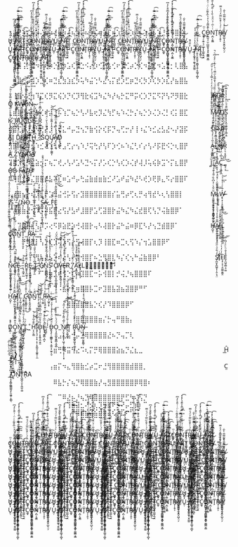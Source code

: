  ⢠⣼⠟⡱⢌⠦⡱⢌⠦⡱⢌⠦⡱⢌⠦⡱⢌⠦⡱⢌⠦⡱⢌⠦⡱⢌⠦⡱⢌⠦⡱⢌⠦⡱⡘⢬⠻⣿⣯⠀⠀⠀⠀C͚̝ͭͫǪ̵̵̪̰͉̠̫̠̺̺͈͙͉̥̟̬̳̳͙̳͛͊̌̅̃̒̀̊ͪ̅͒͌ͧͬ̈ͥ͗̑̄̀͛̉͆Ņ̪̣̖̮͇ͭͭ̅ͥ̉̈͒ͪ̐̔ͥ͊ͧ̅̾̆͊̉̓̽̽̕͡T̙̈R̸̴̥͎̞̮͕ͬͯ́ͭͤ̐̏ͫ̅̒̈́ͣ̿Â̸̻̬̺͎͎̬̮̭̬̤̺̖̤̗ͯͣͥ͗̂̃̿̅̇̀͋͜ U͈̣̓̋ͧ̀̚_̸̶̸̡̢̢͚̘̥̜̰̱͉̱̭͚̫̿ͦ̓̔ͮͤ̄̀ͧ͛̔̕͟͜͟͞͞͠N̷̵̛̩̮̠̞̮̱̰̯͎͖̪̟̘͍̹̥̳̘̹̻͓͂ͫ̀́̾ͧ͌̿ͧ̍ͧ̈́͒̇̿ͥ͢͡I̡̙̳̠̎͜T̲͚̩̼̣̭̈́ͮ̅ͤ́̈͡ͅ C͚̝ͭͫǪ̵̵̪̰͉̠̫̠̺̺͈͙͉̥̟̬̳̳͙̳͛͊̌̅̃̒̀̊ͪ̅͒͌ͧͬ̈ͥ͗̑̄̀͛̉͆Ņ̪̣̖̮͇ͭͭ̅ͥ̉̈͒ͪ̐̔ͥ͊ͧ̅̾̆͊̉̓̽̽̕͡T̙̈R̸̴̥͎̞̮͕ͬͯ́ͭͤ̐̏ͫ̅̒̈́ͣ̿Â̸̻̬̺͎͎̬̮̭̬̤̺̖̤̗ͯͣͥ͗̂̃̿̅̇̀͋͜ U͈̣̓̋ͧ̀̚_̸̶̸̡̢̢͚̘̥̜̰̱͉̱̭͚̫̿ͦ̓̔ͮͤ̄̀ͧ͛̔̕͟͜͟͞͞͠N̷̵̛̩̮̠̞̮̱̰̯͎͖̪̟̘͍̹̥̳̘̹̻͓͂ͫ̀́̾ͧ͌̿ͧ̍ͧ̈́͒̇̿ͥ͢͡I̡̙̳̠̎͜T̲͚̩̼̣̭̈́ͮ̅ͤ́̈͡ͅ C͚̝ͭͫǪ̵̵̪̰͉̠̫̠̺̺͈͙͉̥̟̬̳̳͙̳͛͊̌̅̃̒̀̊ͪ̅͒͌ͧͬ̈ͥ͗̑̄̀͛̉͆Ņ̪̣̖̮͇ͭͭ̅ͥ̉̈͒ͪ̐̔ͥ͊ͧ̅̾̆͊̉̓̽̽̕͡T̙̈R̸̴̥͎̞̮͕ͬͯ́ͭͤ̐̏ͫ̅̒̈́ͣ̿Â̸̻̬̺͎͎̬̮̭̬̤̺̖̤̗ͯͣͥ͗̂̃̿̅̇̀͋͜ U͈̣̓̋ͧ̀̚_̸̶̸̡̢̢͚̘̥̜̰̱͉̱̭͚̫̿ͦ̓̔ͮͤ̄̀ͧ͛̔̕͟͜͟͞͞͠N̷̵̛̩̮̠̞̮̱̰̯͎͖̪̟̘͍̹̥̳̘̹̻͓͂ͫ̀́̾ͧ͌̿ͧ̍ͧ̈́͒̇̿ͥ͢͡I̡̙̳̠̎͜T̲͚̩̼̣̭̈́ͮ̅ͤ́̈͡ͅ C͚̝ͭͫǪ̵̵̪̰͉̠̫̠̺̺͈͙͉̥̟̬̳̳͙̳͛͊̌̅̃̒̀̊ͪ̅͒͌ͧͬ̈ͥ͗̑̄̀͛̉͆Ņ̪̣̖̮͇ͭͭ̅ͥ̉̈͒ͪ̐̔ͥ͊ͧ̅̾̆͊̉̓̽̽̕͡T̙̈R̸̴̥͎̞̮͕ͬͯ́ͭͤ̐̏ͫ̅̒̈́ͣ̿Â̸̻̬̺͎͎̬̮̭̬̤̺̖̤̗ͯͣͥ͗̂̃̿̅̇̀͋͜ U͈̣̓̋ͧ̀̚_̸̶̸̡̢̢͚̘̥̜̰̱͉̱̭͚̫̿ͦ̓̔ͮͤ̄̀ͧ͛̔̕͟͜͟͞͞͠N̷̵̛̩̮̠̞̮̱̰̯͎͖̪̟̘͍̹̥̳̘̹̻͓͂ͫ̀́̾ͧ͌̿ͧ̍ͧ̈́͒̇̿ͥ͢͡I̡̙̳̠̎͜T̲͚̩̼̣̭̈́ͮ̅ͤ́̈͡ͅC͚̝ͭͫǪ̵̵̪̰͉̠̫̠̺̺͈͙͉̥̟̬̳̳͙̳͛͊̌̅̃̒̀̊ͪ̅͒͌ͧͬ̈ͥ͗̑̄̀͛̉͆Ņ̪̣̖̮͇ͭͭ̅ͥ̉̈͒ͪ̐̔ͥ͊ͧ̅̾̆͊̉̓̽̽̕͡T̙̈R̸̴̥͎̞̮͕ͬͯ́ͭͤ̐̏ͫ̅̒̈́ͣ̿Â̸̻̬̺͎͎̬̮̭̬̤̺̖̤̗ͯͣͥ͗̂̃̿̅̇̀͋͜ U͈̣̓̋ͧ̀̚_̸̶̸̡̢̢͚̘̥̜̰̱͉̱̭͚̫̿ͦ̓̔ͮͤ̄̀ͧ͛̔̕͟͜͟͞͞͠N̷̵̛̩̮̠̞̮̱̰̯͎͖̪̟̘͍̹̥̳̘̹̻͓͂ͫ̀́̾ͧ͌̿ͧ̍ͧ̈́͒̇̿ͥ͢͡I̡̙̳̠̎͜T̲͚̩̼̣̭̈́ͮ̅ͤ́̈͡ͅC͚̝ͭͫǪ̵̵̪̰͉̠̫̠̺̺͈͙͉̥̟̬̳̳͙̳͛͊̌̅̃̒̀̊ͪ̅͒͌ͧͬ̈ͥ͗̑̄̀͛̉͆Ņ̪̣̖̮͇ͭͭ̅ͥ̉̈͒ͪ̐̔ͥ͊ͧ̅̾̆͊̉̓̽̽̕͡T̙̈R̸̴̥͎̞̮͕ͬͯ́ͭͤ̐̏ͫ̅̒̈́ͣ̿Â̸̻̬̺͎͎̬̮̭̬̤̺̖̤̗ͯͣͥ͗̂̃̿̅̇̀͋͜ U͈̣̓̋ͧ̀̚_̸̶̸̡̢̢͚̘̥̜̰̱͉̱̭͚̫̿ͦ̓̔ͮͤ̄̀ͧ͛̔̕͟͜͟͞͞͠N̷̵̛̩̮̠̞̮̱̰̯͎͖̪̟̘͍̹̥̳̘̹̻͓͂ͫ̀́̾ͧ͌̿ͧ̍ͧ̈́͒̇̿ͥ͢͡I̡̙̳̠̎͜T̲͚̩̼̣̭̈́ͮ̅ͤ́̈͡ͅ C͚̝ͭͫǪ̵̵̪̰͉̠̫̠̺̺͈͙͉̥̟̬̳̳͙̳͛͊̌̅̃̒̀̊ͪ̅͒͌ͧͬ̈ͥ͗̑̄̀͛̉͆Ņ̪̣̖̮͇ͭͭ̅ͥ̉̈͒ͪ̐̔ͥ͊ͧ̅̾̆͊̉̓̽̽̕͡T̙̈R̸̴̥͎̞̮͕ͬͯ́ͭͤ̐̏ͫ̅̒̈́ͣ̿Â̸̻̬̺͎͎̬̮̭̬̤̺̖̤̗ͯͣͥ͗̂̃̿̅̇̀͋͜ U͈̣̓̋ͧ̀̚_̸̶̸̡̢̢͚̘̥̜̰̱͉̱̭͚̫̿ͦ̓̔ͮͤ̄̀ͧ͛̔̕͟͜͟͞͞͠N̷̵̛̩̮̠̞̮̱̰̯͎͖̪̟̘͍̹̥̳̘̹̻͓͂ͫ̀́̾ͧ͌̿ͧ̍ͧ̈́͒̇̿ͥ͢͡I̡̙̳̠̎͜T̲͚̩̼̣̭̈́ͮ̅ͤ́̈͡ͅ C͚̝ͭͫǪ̵̵̪̰͉̠̫̠̺̺͈͙͉̥̟̬̳̳͙̳͛͊̌̅̃̒̀̊ͪ̅͒͌ͧͬ̈ͥ͗̑̄̀͛̉͆Ņ̪̣̖̮͇ͭͭ̅ͥ̉̈͒ͪ̐̔ͥ͊ͧ̅̾̆͊̉̓̽̽̕͡T̙̈R̸̴̥͎̞̮͕ͬͯ́ͭͤ̐̏ͫ̅̒̈́ͣ̿Â̸̻̬̺͎͎̬̮̭̬̤̺̖̤̗ͯͣͥ͗̂̃̿̅̇̀͋͜ U͈̣̓̋ͧ̀̚_̸̶̸̡̢̢͚̘̥̜̰̱͉̱̭͚̫̿ͦ̓̔ͮͤ̄̀ͧ͛̔̕͟͜͟͞͞͠N̷̵̛̩̮̠̞̮̱̰̯͎͖̪̟̘͍̹̥̳̘̹̻͓͂ͫ̀́̾ͧ͌̿ͧ̍ͧ̈́͒̇̿ͥ͢͡I̡̙̳̠̎͜T̲͚̩̼̣̭̈́ͮ̅ͤ́̈͡ͅ C͚̝ͭͫǪ̵̵̪̰͉̠̫̠̺̺͈͙͉̥̟̬̳̳͙̳͛͊̌̅̃̒̀̊ͪ̅͒͌ͧͬ̈ͥ͗̑̄̀͛̉͆Ņ̪̣̖̮͇ͭͭ̅ͥ̉̈͒ͪ̐̔ͥ͊ͧ̅̾̆͊̉̓̽̽̕͡T̙̈R̸̴̥͎̞̮͕ͬͯ́ͭͤ̐̏ͫ̅̒̈́ͣ̿Â̸̻̬̺͎͎̬̮̭̬̤̺̖̤̗ͯͣͥ͗̂̃̿̅̇̀͋͜ U͈̣̓̋ͧ̀̚_̸̶̸̡̢̢͚̘̥̜̰̱͉̱̭͚̫̿ͦ̓̔ͮͤ̄̀ͧ͛̔̕͟͜͟͞͞͠N̷̵̛̩̮̠̞̮̱̰̯͎͖̪̟̘͍̹̥̳̘̹̻͓͂ͫ̀́̾ͧ͌̿ͧ̍ͧ̈́͒̇̿ͥ͢͡I̡̙̳̠̎͜T̲͚̩̼̣̭̈́ͮ̅ͤ́̈͡ͅ C͚̝ͭͫǪ̵̵̪̰͉̠̫̠̺̺͈͙͉̥̟̬̳̳͙̳͛͊̌̅̃̒̀̊ͪ̅͒͌ͧͬ̈ͥ͗̑̄̀͛̉͆Ņ̪̣̖̮͇ͭͭ̅ͥ̉̈͒ͪ̐̔ͥ͊ͧ̅̾̆͊̉̓̽̽̕͡T̙̈R̸̴̥͎̞̮͕ͬͯ́ͭͤ̐̏ͫ̅̒̈́ͣ̿Â̸̻̬̺͎͎̬̮̭̬̤̺̖̤̗ͯͣͥ͗̂̃̿̅̇̀͋͜ U͈̣̓̋ͧ̀̚_̸̶̸̡̢̢͚̘̥̜̰̱͉̱̭͚̫̿ͦ̓̔ͮͤ̄̀ͧ͛̔̕͟͜͟͞͞͠N̷̵̛̩̮̠̞̮̱̰̯͎͖̪̟̘͍̹̥̳̘̹̻͓͂ͫ̀́̾ͧ͌̿ͧ̍ͧ̈́͒̇̿ͥ͢͡I̡̙̳̠̎͜T̲͚̩̼̣̭̈́ͮ̅ͤ́̈͡ͅ⠀⠀⠀⠀⠀⠀⠀⠀⠀⠀⠀⠀⠀⠀⠀⠀⠀⠀⠀⠀⠀⠀⠀⠀⠀⠀⠀
⠀⢸⣿⢨⡑⢎⠲⡑⢎⡴⡑⢎⠲⣡⢎⠲⣑⠪⡔⡱⢊⡒⢥⢊⠖⡱⢊⡴⡑⢎⠲⣡⢎⠲⣡⢙⡂⢇⣿⣧⠀⠀⠀⠀⠀⠀⠀⠀⠀⠀⠀⠀⠀⠀⠀⠀⠀⠀⠀⠀⠀⠀⠀⠀⠀⠀⠀⠀⠀⠀⠀
⠀⢸⣿⢂⡍⢮⡱⣙⢎⠶⣙⣎⣳⣱⣎⡳⢥⠳⣬⢑⠣⣜⢢⡍⣞⡱⣋⡶⣙⢎⡳⡱⢎⡳⡱⣎⡜⣦⣿⣧⠀⠀⠀⠀⠀⠀⠀⠀⠀⠀⠀⠀⠀⠀⠀⠀⠀⠀⠀⠀⠀⠀⠀⠀⠀⠀⠀⠀⠀⠀⠀
⠀⢸⣿⠢⢜⢲⠹⣍⢎⡻⣍⢮⡱⡙⢎⡹⢻⣗⢮⣩⠳⣌⠳⡜⢦⡓⣍⠛⡭⢎⡱⡙⣍⠫⡝⢣⠝⡻⣿⣗⠀⠀⠀⠀⠀I̷̸̷̧̡̱̱̱̠̼̜̯͖̊͗́ͧ̓ͤͭ̓̿̒́͗̓ͥ̆̋͠K̵̷͚͚̖̩̪̰̤̣̣͉̐̇̏̏ͩͧ̔̐̅̎̀̋̿ͥͪ͛̔ͮͤ͒ͯ͆ͪ̚͢U̶̶̴̺̘̪̼̮̤̖͇͎͚̇̋ͭͪ̄̂͟͠ͅR̯͔̤̿͌ͧ͘O͈ Ḵ̴̛͍̲ͣ͊̔͂̅̚ͅW̸̶̴̷͎̟͓̮̺̱̫̫̦͔̍͛̌̊̈́̈́̒̾̈̇̀ͯ̕̚͜͟͡͠͝͡O̷̵̧͔̖̫͈̩̬̣̼̭̟̠͋̂ͥ̂̉̌͆ͪ͠ͅŅ̶͕̺̰͙̼̰̘̳̤̊͊̇ͯͤ̏ͮ̓ͥͩ͢͞⠀⠀⠀⠀⠀⠀⠀⠀⠀⠀⠀⠀⠀⠀⠀⠀⠀⠀⠀⠀⠀⠀⠀⠀⠀⠀
⢀⣾⣿⠘⡌⢆⠳⢌⠎⡴⣈⠦⢱⡉⢦⡑⢣⠜⣧⢖⡹⣌⢳⡋⢦⠱⢌⡓⡌⢦⡑⡱⢌⡱⢌⡃⢎⡅⣿⣏⠀⠀⠀⠀⠀M̴̨̧̰̖͍̺̥̣͕ͬ̋ͤͭ́̾̇̄͊͆̏À̸͈̟̮̘̣̱̞͖̣̲̿ͯ͒D̡̧̮͉̬̹̞̥̯̫̮̬̬͓̞̖̘̤͕̺ͨ̍̇̅̔̅̉ͦͮ͐̾̎͆ͣ̚͠͡S̢̢̢̨̗͓̰̣͖̱͚̖͓̮̲͕͈͆̋̄ͣͪ̈ͯͧ͐̉̾̽̿͢ͅ K̷̡̛̞̟̟̹̭̰͔̫͇̫̘̖͇͔̬̙ͣ̄̐̑̀ͧ̅͛̾̆͌̐̿͒͂̇ͮ̑̈͘͝͝͝͡_̥͉͞R̵̛̟̤̲̩͑ͪͤ̓̌̐ͭ́̏̚̕͟ͅÙG̡̧̨̛̗̭̼̦̣̝̦̦͇̭̟͙̮̦ͣ̆̆̑͐͊ͮ͑ͭ̏̊̑ͯͯ̀̀ͯͧ̄̔͐ͨ̕̕̚͝͡͡G̢̙͇̝̗ͯ̍̓̕E̶̡̛͓͍͇̘̳͇̣͆ͨ̈̇͌̄ͦ́̀̕̚͝_̘͔́ͬͩ͆̒R̗̱̪̤̱̱̟̥͈̙̪̘̩̺̃͋́̃̀ͣ͆͊ͭ̓ͤ͂̽̍̚͟⠀⠀⠀⠀⠀⠀⠀⠀⠀⠀⠀⠀⠀⠀⠀⠀⠀⠀⠀⠀⠀⠀⠀⠀⠀⠀
⢾⣿⢋⡜⡸⢌⠣⢎⡜⡰⢡⠎⣅⠚⡤⣙⢢⡙⣷⢪⡕⢎⡯⡙⢤⢋⡒⡜⢸⠰⣌⠱⣊⣔⣣⣜⠢⡜⣽⡯⠀⠀⠀⠀⠀S̒ͭȨ̴̶̷̴̡̛͈̻̤̫͎̭̰̬͎̞̯̂͐ͭ̊͐̍̎ͯ͑̏̒̒̔ͭ̓̀͋̽̄͜͢͠͞ͅN̷̡̛͇̮͖̠͎͚̱̫͔̺̝̈́̓ͦ̌̄̎ͬ̄̓́̐̃͋̇̿ͦ̈́͐͘̚͡T̷̴̠̤̫̹͖̻͓͔̐̓́͑̋͒̈́̅͑ͧ̕Ȃ̬͉̘ͣİ͔̹̘̈́ͪ̓͞ D̦͕̰͈̟̲̠̜̄̓ͩ͛͗̓͘͡È̢̦̖̯̹͔̳̼̜̯̣̮̮̱̘͎̬̞̔̉ͯ̈́͌ͥ̔̿͒ͧ̄̉̑̀͗͒ͬ͟͝͞Á̴̸̶͔̖̜̭̼͔̀ͫͥ̑ͦͪͨ̓͆̄̐̒ͥ̀͢T͔̀ͫ̆ͩH̶͚̱͍̗͎̯͈̬̥͎̞̟̎̒́̉̐̎ͯͬ͊̃̀̉̕̚͢͠͝͝ͅ_̷̑̊ͦͨ̏ͮ͢͞ S͗Q̨̳͇̬̙̺ͭͪ͂͗͌ͩ̔̆ͬ̈́ͣ͒͞Ų̷̷̛͕̜̬̞̥͖̦͚͚͎͑̈ͭͭ̑̔̾͌͋ͨ̇ͪͥ̽ͤ̕͢͝A̸̸̸̧̝̦̦̙̬̫̐ͭ̔͛̃̐͌̉ͫ̅͌ͯ̍̋͘̚͜͡͡D̸̨̬̘̗͚̦̝ͧ͊͂̿̿̔̚͠⠀⠀⠀⠀⠀⠀⠀⠀⠀⠀⠀⠀⠀⠀⠀⠀⠀⠀⠀⠀⠀⠀⠀⠀⠀⠀
⣻⡿⠰⣌⠱⣊⠱⣊⠴⢡⢃⠞⣠⢋⡔⢢⠱⡘⢭⢓⡜⢣⠏⡱⢊⠦⠱⣌⢃⠎⡔⢣⠜⡯⣟⠪⡑⢆⣿⡟⠀⠀⠀⠀⠀A̵̶̰̗̞̣̰͇̻ͣ̅̉ͮ̀̒ͪ͗͐̍͠_̳̟̱ͦ͛̏K̵̫͎͔ͬͥ̏ͦ͝I̶̸͍̓̽̏R̨̜͉͔͙̫͓̠̅̍͢͜Ă̸͖̬ Ž͙̯̩̳̖͔̟̎̆͛͒̏ͣ͟YN̴̶̸̢̡̮̖͎̯̘̫̲̹̫͚̪̦̮̹̮̎̈́̔̒ͨ̿͑̽͒ͧͫ̑͂̈͋ͧͥ̿̇́̈͢D̤͉͇̺̓͐͑ͦ̎ͧ̈Ã̸̛̠͖̹̲͕̪͙̻̗̤̻̯̉̀̈͑ͬͧ̽⠀⠀⠀⠀⠀⠀⠀⠀⠀⠀⠀⠀⠀⠀⠀⠀⠀⠀⠀⠀⠀⠀⠀⠀⠀⠀
⢹⣿⡱⢄⠳⣌⣵⡢⡍⢦⡉⢞⡠⢣⠜⣡⠣⣙⠢⡍⡜⡡⢎⡑⢣⢎⡱⢌⡞⢼⡸⢥⢮⡷⣩⠑⡍⣆⣿⡟⠀⠀⠀⠀⠀J̺̏ͯ́ͤ͝_̫̳͐͑͟Ḁ͔̦̘̣͈͂̍̉͛̆̚͠C̻͔͔͖͈̦̪ͯ͐͆ͯ̈͗̔ͤ̏͑̉̚̚ͅ_̳̞̠͔̃͑̔͟O̵̴̢͉̪̪ͮ̿́͜B̵̧͓̱̺̺̊̊ͤ̑ͭ F̷̵̦̪͕̜ͫ͑͗̂͂̀̆͆ͫ͑̀̏͛͛̈ͪ̋̏̊͘͜͜͠͠͝A̤͔̣̪͙̬̭̲̤̠̅̎̑ͦ͗͒̏͌̑̋ͯͥͭ̊̍͂̌͐̌̇͟͜͢͠͠͞͠T̸̸̸̨̢͉̯̙̱̪̥̼̣̼̣͚̻͍͉̲̯̫͚̰ͣ̆ͬ̐ͣ̈ͬ̓̊̊̓̿̋̔ͨ̕͡ͅŪ͔͕͗̽͒̂̂̓ͬͤ͜⠀⠀⠀⠀⠀⠀⠀⠀⠀⠀⠀⠀⠀⠀⠀⠀⠀⠀⠀⠀⠀⠀⠀⠀⠀⠀
⠀⢹⣿⢈⡳⣌⣿⣿⡞⣣⠝⣎⠶⣡⠚⡤⢓⣬⣷⣾⣶⣷⣊⠜⣡⠞⣬⠳⣜⠣⢞⡱⢟⡿⣄⠫⡔⣿⣿⠏⠀⠀⠀⠀⠀⠀⠀⠀⠀⠀⠀⠀⠀⠀⠀⠀⠀⠀⠀⠀⠀⠀⠀⠀⠀⠀⠀⠀⠀⠀⠀
⠀⢸⣿⢢⡑⢎⡹⣇⡟⣡⠛⣬⢚⡥⢫⡔⣹⣿⣿⣿⣿⣿⣿⡎⣥⢛⡴⢋⢆⡛⢴⢻⣞⠣⢆⢣⣿⣿⡇⠀⠀⠀⠀⠀⠀M̴̡̮͚̰̼͕͖̙̬̦̤̟͙̻̺͓̺̣͖̟̤͖̳̝̃̈͋̀ͭ̔͆̍̏ͬ͂̄̔͊̔͑̍̊͛̑̿͠Ḷ̴̣̪͍̘̞̫̠͑̆͌̎͊̃͗ͬͧͧ̽̇͡ͅW̵̷̶̧̢̛͙̣̦̝̠͉̗̓̈̍ͮ͑ͣͧͬ̀͢͝ͅ I̸̧̛̖̖̮͕̳̗͍͖̼̱̘̭̠̗͔͇̤ͤͤ̐̓̐ͩ̓̊̑͗̈̇ͧ͟͟͞͞S̮̘̟͇ͤ͊̒̚_̵̫͙̙̺̯̭̣̲̉̈̔̍́̕_̸̨̭̙͕̬͔̹̗̉͌ͫ̈̽͊̍ͥͪ͠͡͠ͅ Ñ̵̞̗̈ͣ͑̕O̷̧̧̨̡̰̖̥͔͚̭͉͉͖̣̹̙ͩͯ̒́͒̆̑ͥͭͨ̅͋͊̎̈́̅̚͢͡͠_T̵͉̲͖̞̗͚͔͍͖͐̎̏̎͐̊̌ͪ̈́͢͢͡_̨͖̰͇̥̪͑ͤ̒̈̍̅̅ͬ̊͛́͘ Ś̵̶͍̻̫̜͙̘͕͉̖̪͙̬̘̲̻͌͗͐̍͌̀̊ͤ̔̆͛̎̌̅̈́̊ͣ̈̀̃̾͑ͦͮ͒̐͘̚A̷̷̧̡̹̩͎̠̱̺̙͓̣ͬͦͬ͐́̌ͯ́ͦ́ͬ̋ͨ̓̚͘͘͢_̂F̨͕ͥ͒̾̆È̟̘̳͈͖̠͙̺̯͎̲̿ͩ̉͒͂̋̂͗̀ͫ͒͋̚͢͜͜͞͝⠀⠀⠀⠀⠀⠀⠀⠀⠀⠀⠀⠀⠀⠀⠀⠀⠀⠀⠀⠀⠀⠀⠀⠀⠀⠀
⠀⠸⣿⣷⣜⢢⠱⡩⠽⣯⣟⣔⢫⡜⣣⠞⣸⣿⡟⣡⢋⣽⣿⡗⣬⠳⣌⠳⣌⣞⣿⢏⢣⡙⢬⣷⣿⡿⠁⠀⠀⠀⠀⠀⠀⠀⠀⠀⠀⠀⠀⠀⠀⠀⠀⠀⠀⠀⠀⠀⠀⠀⠀⠀⠀⠀⠀⠀⠀⠀⠀
⠀⠀⠹⣿⣿⣆⢣⠱⡩⢔⠫⡿⣵⣟⡵⢚⢼⣿⡗⢤⠣⢼⣿⡗⣬⠓⣬⠶⡿⣏⠣⡜⢢⣙⣾⣿⡿⠁⠀⠀⠀⠀⠀⠀⠀H̨̛̺͓̣ͨͬ̅͐͌̐̓̌͛̐̓̇ͨ͟A̸̴̵̻̝̲̦͖̮̫͙̦͓̟̦̿̌̇̂̾̓́ͩͧͨ̊́̒̾̀́̈ͭ͋̄ͦͮ͢͢I̧͎̤̘̥̙͓̳̋̃́̑̑͂̎̓͐͠Ļ̛̗͖̹̗͖̪͇͔͈͕̩̋̅͆̊͐̍̈́ͫ̌͊͂̚͢͜ C̵̛̘̮̤͈͇̬̠̯̠̖͑͐̂̂͗̾̅̅͘͜͡Ő̸̧̢͓̫̘̰̤̞̳̤͆ͮͬ̈̈ͩ͊͌̒̍̆̑̉͗̕̚͠͡͝N̺̅ͯͬ͢T͕̜͉̭̦̬̜̱̣̙̑̏̑̀ͩ͘͘͜͟͝͝ͅ_̜͎̮̺̀ͦͯͮ̚Ṛ̵̛̩̩̞͉͍͈̠̹̤͂̓ͥͭ̈́̓͜͡A̵̘̩̺͍͎̞͑͑̍͐͒̋͡_̯̀ͥ͟_̵̙̠͓̈̋̀͒ͥ̇⠀⠀⠀⠀⠀⠀⠀⠀⠀⠀⠀⠀⠀⠀⠀⠀⠀⠀⠀⠀⠀⠀⠀⠀⠀⠀⠀
⠀⠀⠀⠙⢿⣿⡇⢣⡑⢎⡱⢌⡱⢫⡔⢫⢼⣿⡏⢆⡹⢸⣿⣏⠶⣉⢆⢫⠱⡌⢲⣡⣿⣿⡿⠋⠀⠀⠀⠀⠀⠀⠀⠀⠀⠀⠀⠀⠀⠀⠀⠀⠀⠀⠀⠀⠀⠀⠀⠀⠀⠀⠀⠀⠀⠀⠀⠀⠀⠀⠀
⠀⠀⠀⠀⠀⠙⢻⢧⡜⢢⡑⠎⡔⢣⠜⣡⢺⣿⡏⠦⣑⢻⣿⣇⠳⡌⢎⢢⠓⣬⣷⣿⡿⠃⠀⠀⠀⠀⠀⠀⠀⠀⠀⠀⠀⠀S̸̸̢̛̛͖̮͙̪͚͔̩̦̭͕̘̤̊́͋ͩ̇̋̋ͥͦ̆ͩͭ̒̀͟͡Î̙ͨĻ̵̵̡̛̣͉̖͔̫̫̳͈͚̯͊̒ͨ̓̀ͨ͗͋ͦ̎̍̌̐̉̑͒̑̏͘E͕̤̺̱̣̻͉̠͚̊̉̐ͪͧͣ́͆ͬ̅͞͞N̵̨͈̲̠̫̫̼̙̪̘͔̥̩͔̹̹͚͌̾̀̓̇ͪ́̑́͆͋͑̓̆ͨ̎͊̈̐̕͠͠C̵̛̝͓͇̟̦̔ͣ̓ͮ̿ͫ̚͘͘Ȩ̴̱͈̥̫̪͎̑ͧ̏ͨ͜͢_̵̢͉̱͖̘̤̲̋ͧ̈́ͯ͘͝ R͚̯̥̝̼͖̘͙̾̈̃̋̀́ͮͯͤͬ̚͡͡E̷̡̨̹̯̦͚̮̮ͬ̊͐̆̌ͫ̐ͨ̽̋͘_̛̹̜͓͔̼ͨ͆ͧ̊ͭ̀ͩ̀̎̋ͯ̅I͙͇̩ͨ͢_̵̨̘̮͉̙̾́ͫG̸̦̽ͧ̑ͨN̟̬͓̱͖͔̜̟̼̲ͧͨͫ̀̑̍́̅̌̽͊́̊̉̎́̊͘͜͠S̴̛̜̞͓͚͚̘̝̳̘͖̠͙̱͓̦̏̉̅ͪ̓ͭ̈́́̾ͣ́̆̂̾͛̋̀͛͘̕͟ Ơ̸̢̧̨̙̖̘̲͔̞̪̬͚̺͈̥̑̐ͣ̅ͭ͂ͯͥ͑ͬ͒̍̍̓̆ͫ̌̈́͜͟V̶̶̡̥͈͓̯̙͚̬͖̘̝̖͔̾ͥ́̋ͯ̒̓ͧ͆̅ͤ̊̔͌͊͑ͤ͜͝Ẻ̴̵̡̧̢̳͉͎̗̰͖̤͈̞̠̲̤̝̿̈͑ͦ͂̄͋ͯ͒̋̅̽̀͛͒̀̕͠͝ͅR͑_̸̧͔̼̖̣̙̘̝̖̞͇͈̣̯̼̯͚̙͆ͬͧ͋ͬ́͛ͩͫ̂̆͐̑ͤ́́ͪͪ̍̄̿̚͘͢ A̧̛͓̻̪̹̩͎͔̔́̌ͨ͊ͨ̏̀̽̽̆̏͟L̸̵̷̡̡͎͙̮̱̣͎͒ͪͫ̃͐̈́̐̂ͨ͋̆͝L⠀̷̧̩͚͓̪̳̲̃́̃̌ͥ͑̍̅̓̄͂͒͆̇͘͡⠀⠀⠀⠀⠀⠀⠀⠀⠀⠀⠀⠀⠀⠀⠀⠀⠀⠀⠀⠀⠀⠀⠀
⠀⠀⠀⠀⠀⠀⠀⠉⢿⣶⡉⢞⢨⡑⢎⠴⣹⣿⣏⠒⡥⢺⣿⡇⡚⢬⡘⢦⣿⣿⣿⠏⠀⠀⠀⠀⠀⠀⠀⠀⠀⠀⠀⠀⠀⠀⠀⠀⠀⠀⠀⠀⠀⠀⠀⠀⠀⠀⠀⠀⠀⠀⠀⠀⠀⠀⠀⠀
⠀⠀⠀⠀⠀⠀⠀⠀⠀⠀⠙⠨⣦⡕⣊⢶⣿⣿⡧⣉⠖⣹⣿⣧⣽⣦⣽⣿⡿⠛⠋⠀⠀⠀⠀⠀⠀⠀⠀⠀⠀⠀⠀⠀⠀⠀⠀ H̨̛̺͓̣ͨͬ̅͐͌̐̓̌͛̐̓̇ͨ͟A̸̴̵̻̝̲̦͖̮̫͙̦͓̟̦̿̌̇̂̾̓́ͩͧͨ̊́̒̾̀́̈ͭ͋̄ͦͮ͢͢I̧͎̤̘̥̙͓̳̋̃́̑̑͂̎̓͐͠Ļ̛̗͖̹̗͖̪͇͔͈͕̩̋̅͆̊͐̍̈́ͫ̌͊͂̚͢͜ C̵̛̘̮̤͈͇̬̠̯̠̖͑͐̂̂͗̾̅̅͘͜͡Ő̸̧̢͓̫̘̰̤̞̳̤͆ͮͬ̈̈ͩ͊͌̒̍̆̑̉͗̕̚͠͡͝N̺̅ͯͬ͢T͕̜͉̭̦̬̜̱̣̙̑̏̑̀ͩ͘͘͜͟͝͝ͅ_̜͎̮̺̀ͦͯͮ̚Ṛ̵̛̩̩̞͉͍͈̠̹̤͂̓ͥͭ̈́̓͜͡A̵̘̩̺͍͎̞͑͑̍͐͒̋͡_̯̀ͥ͟_̵̙̠͓̈̋̀͒ͥ̇⠀⠀⠀⠀⠀⠀⠀⠀⠀⠀⠀⠀⠀⠀⠀⠀
⠀⠀⠀⠀⠀⠀⠀⠀⠀⠀⠀⠀⠈⢿⣿⣾⣿⣿⣧⡑⢎⡜⠹⣿⣿⣿⡿⠋⠀⠀⠀⠀⠀⠀⠀⠀⠀⠀⠀⠀⠀⠀⠀⠀⠀⠀⠀⠀⠀⠀⠀⠀⠀⠀⠀⠀⠀⠀⠀⠀⠀⠀⠀⠀⠀⠀⠀⠀⠀⠀⠀
⠀⠀⠀⠀⠀⠀⠀⠀⠀⠀⠀⠀⠀⠀⠘⣿⣿⣿⣿⣿⣶⡌⡓⢤⠛⣿⣷⡄⠀⠀⠀⠀⠀⠀⠀⠀⠀⠀⠀⠀⠀⠀⠀⠀⠀⠀⠀⠀ D̸̡̻̣ͭ̄͒͘O̡̘̙͍͍͉̻̞̩̣͖͔͚̳̦̱͔̙ͣ̄̈̄̿̃ͫ̆̑͐͒̚͘͡ͅͅŃ͕͖͍̇̅̄̏ͪͨͯ̈̽͘'̨̡̥̼̰̟͖̘͓͙͍͔̍ͧ̓̓̀͑̎̈́͊ͩ̆͌̒̂͊ͪ͘Ṱ̡̩͗̓ͪ_̭̐ H̛͔͕̤̜͇̎͊̍̅ͤͦͥ̚͜͢͡I̷̧̡̨͉̠͕̩̟̦̟̦͙̮̲̯̞͎͚̭̜̜̼̋ͦ̾̎̾̌͛͗̐̎̕͘ͅͅD̷̨̧͕̣͙̭͈̝̼̣͍͈̍̄̓̏ͩͫ͆ͭ̋̂̿̐͗ͭ̈͒̇̎ͬ̕È̶̢̨͉̮͍̳͉̪͙ͯͫ͂̀̓ͬ͂̚̚͜͡,̣̪͇̒̾͑͞͝ͅ Ḓ̶̢̡̨̜̼̲͇͓̞̘͔̼̯͎͎̫͍͎̬ͤ̑̈́̀ͧ̉̍̊̾ͯ̾̑͐̿̅͢͡Ö̦͉̝̼͈̺̭̭͍̻̝̼͎̻́̈́ͪ͑̂ͣ̏̆̂͟͢͞_̍N̸̨̡̮͓̝̼̖̦̟͖͉̹̗͚̪̫̠̩͓̩̩͕̟ͨ̆̅́̋͂̓̐̀ͮ̀͗͂̔͛̕͜͡͠͝'̵̸̸̧̛̤̝͚̦̪̟ͦ͐͗͋ͤ́ͧ̎ͧ͑̅͑̂́̍͛̋̐ͦ̀̈̿̄͛̏̏̄̀̋͜͟͜͝͠ͅT̞̞ R̷̢̢̡̧̛̹̼̱͚̬͖̟̘̣͇̖͔ͩ̓ͨ̊ͩ͒ͧ̀ͣ̓ͤ̄ͣ̌ͯ̏͊̓͟͢͞U̶͍͊͟N̶̡̧̧̧̻͖̜̰̭̯͇̜̊͊̅ͧ̃͆ͯ̒̌̌ͣ̊ͣͮͥ͋̉̽͗̉̄͑̓̕̚͘͟͜⠀⠀⠀⠀⠀⠀⠀⠀⠀⠀⠀⠀⠀⠀⠀⠀⠀⠀⠀⠀⠀
⠀⠀⠀⠀⠀⠀⠀⠀⠀⠀⠀⣠⣄⣤⠚⡤⡙⢿⣿⣿⣿⣿⣜⠦⡙⢤⡉⢇⠀⠀⠀⠀⠀⠀⠀⠀⠀⠀⠀⠀⠀⠀⠀⠀⠀⠀⠀⠀⠀⠀⠀⠀⠀⠀⠀⠀⠀⠀⠀⠀⠀⠀⠀⠀⠀⠀⠀⠀⠀⠀⠀
⠀⠀⠀⠀⠀⠀⠀⠀⠀⠀⣶⢛⠻⣭⢳⣔⠩⢆⡍⡛⢿⣿⣿⣿⣵⣦⡙⣌⣆⣀⠀⠀⠀⠀⠀⠀⠀⠀⠀⠀⠀⠀⠀⠀⠀⠀⠀⠀Ĥ͟_̴̸͈̮̙̺̩̱̘́̋̉͆ͪͮ̀ͭ̋͜͠͝͠͞A̷̸̸̗̪̬̫̹̤̼̱̾͑̌ͬ̏̊̈́͋̑ͨ͋̂̚͝I̡̞͎̋̒͘̚̚_̠̫̳̞̤̫̩͕͎̱̣͕͉ͨͭͮ͋͌ͩ̅̕̕͜͟ͅL̸̢̡̲̳͇͙̗̥̱̗̪ͧͬ̋̔̅̉ͦ̔͆͊ͯͧ͗ͨ̿̒͐͜͞⠀⠀⠀⠀⠀⠀⠀⠀⠀⠀⠀⠀⠀⠀⠀⠀⠀⠀⠀⠀⠀⠀
⠀⠀⠀⠀⠀⠀⠀⠀⠀⢠⣶⡍⠲⣄⢻⣿⣷⣊⡴⣉⠖⣘⢻⣿⣿⣿⣿⣾⣿⣿⡀⠀⠀⠀⠀⠀⠀⠀⠀⠀⠀⠀⠀⠀⠀⠀⠀⠀C̫_̷̸̸̨̧̧̛̟̻̜͇͇̳͈̗̙̮͖͍̣̙͇̖ͦ͆ͫͤͥ̿͑͌̍̽͋̉̊̆̂̏̽̊ͧ̚͜͠Ơ͇ͣ͊̂ͦ͊͟͞Ǹ̩͠T̢̺̪͓̱͕͕͖̫̜͚̅͑̅ͯ͆ͤ̔͑ͭ̀̀̌̓͐̽̑͋̒ͩ̔ͪ̾̓͘͝͡ŖͦͥA⠀⠀⠀⠀⠀⠀⠀⠀⠀⠀
⠀⠀⠀⠀⠀⠀⠀⠀⠀⠀⠿⣧⡓⡌⢦⡙⢿⣿⣿⣷⡜⢤⣻⣿⣿⣿⣿⣿⡿⢿⣿⠆⠀⠀⠀⠀⠀⠀⠀⠀⠀⠀⠀⠀⠀⠀⠀⠀⠀⠀⠀⠀⠀⠀
⠀⠀⠀⠀⠀⠀⠀⠀⠀⠀⠀⠉⠿⣜⡦⡘⢦⡙⢿⣿⣿⣿⣿⣿⣿⡟⣋⠳⢌⢣⡙⠀⠀⠀⠀⠀⠀⠀⠀⠀⠀⠀⠀⠀⠀⠀
⠀⠀⠀⠀⠀⠀⠀⠀⠀⠀⠀⠀⠀⢹⣷⣽⣂⠜⡢⢆⡹⣻⣿⠟⡣⠜⡤⣋⡾⠆⠉⠀⠀⠀⠀⠀⠀⠀⠀⠀⠀⠀⠀⠀⠀
⠀⠀⠀⠀⠀⠀⠀⠀⠀⠀⠀⠀⠀⠀⠛⢿⣿⣮⣵⣮⣾⣷⣭⢎⡱⣉⠖⠋⠁⠀⠀⠀⠀⠀⠀⠀⠀⠀⠀⠀⠀⠀⠀⠀
⠀⠀⠀⠀⠀⠀⠀⠀⠀⠀⠀⠀⠀⠀⠀⠀⠉⠉⠉⠉⠉⠁⠀⠀⠀⠀⠀⠀⠀⠀⠀⠀⠀⠀⠀⠀⠀⠀⠀⠀⠀⠀⠀⠀
⠀⠀⠀⠀⠀⠀⠀⠀⠀⠀⠀⠀⠀⠀⠀⠀⠀⠀⠀⠀⠀⠀⠀⠀⠀⠀⠀⠀⠀⠀⠀⠀⠀⠀⠀⠀⠀⠀⠀⠀⠀⠀⠀⠀⠀⠀⠀⠀
⠀⠀⠀⠀⠀⠀
C͚̝ͭͫǪ̵̵̪̰͉̠̫̠̺̺͈͙͉̥̟̬̳̳͙̳͛͊̌̅̃̒̀̊ͪ̅͒͌ͧͬ̈ͥ͗̑̄̀͛̉͆Ņ̪̣̖̮͇ͭͭ̅ͥ̉̈͒ͪ̐̔ͥ͊ͧ̅̾̆͊̉̓̽̽̕͡T̙̈R̸̴̥͎̞̮͕ͬͯ́ͭͤ̐̏ͫ̅̒̈́ͣ̿Â̸̻̬̺͎͎̬̮̭̬̤̺̖̤̗ͯͣͥ͗̂̃̿̅̇̀͋͜ U͈̣̓̋ͧ̀̚_̸̶̸̡̢̢͚̘̥̜̰̱͉̱̭͚̫̿ͦ̓̔ͮͤ̄̀ͧ͛̔̕͟͜͟͞͞͠N̷̵̛̩̮̠̞̮̱̰̯͎͖̪̟̘͍̹̥̳̘̹̻͓͂ͫ̀́̾ͧ͌̿ͧ̍ͧ̈́͒̇̿ͥ͢͡I̡̙̳̠̎͜T̲͚̩̼̣̭̈́ͮ̅ͤ́̈͡ͅ C͚̝ͭͫǪ̵̵̪̰͉̠̫̠̺̺͈͙͉̥̟̬̳̳͙̳͛͊̌̅̃̒̀̊ͪ̅͒͌ͧͬ̈ͥ͗̑̄̀͛̉͆Ņ̪̣̖̮͇ͭͭ̅ͥ̉̈͒ͪ̐̔ͥ͊ͧ̅̾̆͊̉̓̽̽̕͡T̙̈R̸̴̥͎̞̮͕ͬͯ́ͭͤ̐̏ͫ̅̒̈́ͣ̿Â̸̻̬̺͎͎̬̮̭̬̤̺̖̤̗ͯͣͥ͗̂̃̿̅̇̀͋͜ U͈̣̓̋ͧ̀̚_̸̶̸̡̢̢͚̘̥̜̰̱͉̱̭͚̫̿ͦ̓̔ͮͤ̄̀ͧ͛̔̕͟͜͟͞͞͠N̷̵̛̩̮̠̞̮̱̰̯͎͖̪̟̘͍̹̥̳̘̹̻͓͂ͫ̀́̾ͧ͌̿ͧ̍ͧ̈́͒̇̿ͥ͢͡I̡̙̳̠̎͜T̲͚̩̼̣̭̈́ͮ̅ͤ́̈͡ͅ C͚̝ͭͫǪ̵̵̪̰͉̠̫̠̺̺͈͙͉̥̟̬̳̳͙̳͛͊̌̅̃̒̀̊ͪ̅͒͌ͧͬ̈ͥ͗̑̄̀͛̉͆Ņ̪̣̖̮͇ͭͭ̅ͥ̉̈͒ͪ̐̔ͥ͊ͧ̅̾̆͊̉̓̽̽̕͡T̙̈R̸̴̥͎̞̮͕ͬͯ́ͭͤ̐̏ͫ̅̒̈́ͣ̿Â̸̻̬̺͎͎̬̮̭̬̤̺̖̤̗ͯͣͥ͗̂̃̿̅̇̀͋͜ U͈̣̓̋ͧ̀̚_̸̶̸̡̢̢͚̘̥̜̰̱͉̱̭͚̫̿ͦ̓̔ͮͤ̄̀ͧ͛̔̕͟͜͟͞͞͠N̷̵̛̩̮̠̞̮̱̰̯͎͖̪̟̘͍̹̥̳̘̹̻͓͂ͫ̀́̾ͧ͌̿ͧ̍ͧ̈́͒̇̿ͥ͢͡I̡̙̳̠̎͜T̲͚̩̼̣̭̈́ͮ̅ͤ́̈͡ͅC͚̝ͭͫǪ̵̵̪̰͉̠̫̠̺̺͈͙͉̥̟̬̳̳͙̳͛͊̌̅̃̒̀̊ͪ̅͒͌ͧͬ̈ͥ͗̑̄̀͛̉͆Ņ̪̣̖̮͇ͭͭ̅ͥ̉̈͒ͪ̐̔ͥ͊ͧ̅̾̆͊̉̓̽̽̕͡T̙̈R̸̴̥͎̞̮͕ͬͯ́ͭͤ̐̏ͫ̅̒̈́ͣ̿Â̸̻̬̺͎͎̬̮̭̬̤̺̖̤̗ͯͣͥ͗̂̃̿̅̇̀͋͜ U͈̣̓̋ͧ̀̚_̸̶̸̡̢̢͚̘̥̜̰̱͉̱̭͚̫̿ͦ̓̔ͮͤ̄̀ͧ͛̔̕͟͜͟͞͞͠N̷̵̛̩̮̠̞̮̱̰̯͎͖̪̟̘͍̹̥̳̘̹̻͓͂ͫ̀́̾ͧ͌̿ͧ̍ͧ̈́͒̇̿ͥ͢͡I̡̙̳̠̎͜T̲͚̩̼̣̭̈́ͮ̅ͤ́̈͡ͅ C͚̝ͭͫǪ̵̵̪̰͉̠̫̠̺̺͈͙͉̥̟̬̳̳͙̳͛͊̌̅̃̒̀̊ͪ̅͒͌ͧͬ̈ͥ͗̑̄̀͛̉͆Ņ̪̣̖̮͇ͭͭ̅ͥ̉̈͒ͪ̐̔ͥ͊ͧ̅̾̆͊̉̓̽̽̕͡T̙̈R̸̴̥͎̞̮͕ͬͯ́ͭͤ̐̏ͫ̅̒̈́ͣ̿Â̸̻̬̺͎͎̬̮̭̬̤̺̖̤̗ͯͣͥ͗̂̃̿̅̇̀͋͜ U͈̣̓̋ͧ̀̚_̸̶̸̡̢̢͚̘̥̜̰̱͉̱̭͚̫̿ͦ̓̔ͮͤ̄̀ͧ͛̔̕͟͜͟͞͞͠N̷̵̛̩̮̠̞̮̱̰̯͎͖̪̟̘͍̹̥̳̘̹̻͓͂ͫ̀́̾ͧ͌̿ͧ̍ͧ̈́͒̇̿ͥ͢͡I̡̙̳̠̎͜T̲͚̩̼̣̭̈́ͮ̅ͤ́̈͡ͅ C͚̝ͭͫǪ̵̵̪̰͉̠̫̠̺̺͈͙͉̥̟̬̳̳͙̳͛͊̌̅̃̒̀̊ͪ̅͒͌ͧͬ̈ͥ͗̑̄̀͛̉͆Ņ̪̣̖̮͇ͭͭ̅ͥ̉̈͒ͪ̐̔ͥ͊ͧ̅̾̆͊̉̓̽̽̕͡T̙̈R̸̴̥͎̞̮͕ͬͯ́ͭͤ̐̏ͫ̅̒̈́ͣ̿Â̸̻̬̺͎͎̬̮̭̬̤̺̖̤̗ͯͣͥ͗̂̃̿̅̇̀͋͜ U͈̣̓̋ͧ̀̚_̸̶̸̡̢̢͚̘̥̜̰̱͉̱̭͚̫̿ͦ̓̔ͮͤ̄̀ͧ͛̔̕͟͜͟͞͞͠N̷̵̛̩̮̠̞̮̱̰̯͎͖̪̟̘͍̹̥̳̘̹̻͓͂ͫ̀́̾ͧ͌̿ͧ̍ͧ̈́͒̇̿ͥ͢͡I̡̙̳̠̎͜T̲͚̩̼̣̭̈́ͮ̅ͤ́̈͡ͅ C͚̝ͭͫǪ̵̵̪̰͉̠̫̠̺̺͈͙͉̥̟̬̳̳͙̳͛͊̌̅̃̒̀̊ͪ̅͒͌ͧͬ̈ͥ͗̑̄̀͛̉͆Ņ̪̣̖̮͇ͭͭ̅ͥ̉̈͒ͪ̐̔ͥ͊ͧ̅̾̆͊̉̓̽̽̕͡T̙̈R̸̴̥͎̞̮͕ͬͯ́ͭͤ̐̏ͫ̅̒̈́ͣ̿Â̸̻̬̺͎͎̬̮̭̬̤̺̖̤̗ͯͣͥ͗̂̃̿̅̇̀͋͜ U͈̣̓̋ͧ̀̚_̸̶̸̡̢̢͚̘̥̜̰̱͉̱̭͚̫̿ͦ̓̔ͮͤ̄̀ͧ͛̔̕͟͜͟͞͞͠N̷̵̛̩̮̠̞̮̱̰̯͎͖̪̟̘͍̹̥̳̘̹̻͓͂ͫ̀́̾ͧ͌̿ͧ̍ͧ̈́͒̇̿ͥ͢͡I̡̙̳̠̎͜T̲͚̩̼̣̭̈́ͮ̅ͤ́̈͡ͅ C͚̝ͭͫǪ̵̵̪̰͉̠̫̠̺̺͈͙͉̥̟̬̳̳͙̳͛͊̌̅̃̒̀̊ͪ̅͒͌ͧͬ̈ͥ͗̑̄̀͛̉͆Ņ̪̣̖̮͇ͭͭ̅ͥ̉̈͒ͪ̐̔ͥ͊ͧ̅̾̆͊̉̓̽̽̕͡T̙̈R̸̴̥͎̞̮͕ͬͯ́ͭͤ̐̏ͫ̅̒̈́ͣ̿Â̸̻̬̺͎͎̬̮̭̬̤̺̖̤̗ͯͣͥ͗̂̃̿̅̇̀͋͜ U͈̣̓̋ͧ̀̚_̸̶̸̡̢̢͚̘̥̜̰̱͉̱̭͚̫̿ͦ̓̔ͮͤ̄̀ͧ͛̔̕͟͜͟͞͞͠N̷̵̛̩̮̠̞̮̱̰̯͎͖̪̟̘͍̹̥̳̘̹̻͓͂ͫ̀́̾ͧ͌̿ͧ̍ͧ̈́͒̇̿ͥ͢͡I̡̙̳̠̎͜T̲͚̩̼̣̭̈́ͮ̅ͤ́̈͡ͅ C͚̝ͭͫǪ̵̵̪̰͉̠̫̠̺̺͈͙͉̥̟̬̳̳͙̳͛͊̌̅̃̒̀̊ͪ̅͒͌ͧͬ̈ͥ͗̑̄̀͛̉͆Ņ̪̣̖̮͇ͭͭ̅ͥ̉̈͒ͪ̐̔ͥ͊ͧ̅̾̆͊̉̓̽̽̕͡T̙̈R̸̴̥͎̞̮͕ͬͯ́ͭͤ̐̏ͫ̅̒̈́ͣ̿Â̸̻̬̺͎͎̬̮̭̬̤̺̖̤̗ͯͣͥ͗̂̃̿̅̇̀͋͜ U͈̣̓̋ͧ̀̚_̸̶̸̡̢̢͚̘̥̜̰̱͉̱̭͚̫̿ͦ̓̔ͮͤ̄̀ͧ͛̔̕͟͜͟͞͞͠N̷̵̛̩̮̠̞̮̱̰̯͎͖̪̟̘͍̹̥̳̘̹̻͓͂ͫ̀́̾ͧ͌̿ͧ̍ͧ̈́͒̇̿ͥ͢͡I̡̙̳̠̎͜T̲͚̩̼̣̭̈́ͮ̅ͤ́̈͡ͅ C͚̝ͭͫǪ̵̵̪̰͉̠̫̠̺̺͈͙͉̥̟̬̳̳͙̳͛͊̌̅̃̒̀̊ͪ̅͒͌ͧͬ̈ͥ͗̑̄̀͛̉͆Ņ̪̣̖̮͇ͭͭ̅ͥ̉̈͒ͪ̐̔ͥ͊ͧ̅̾̆͊̉̓̽̽̕͡T̙̈R̸̴̥͎̞̮͕ͬͯ́ͭͤ̐̏ͫ̅̒̈́ͣ̿Â̸̻̬̺͎͎̬̮̭̬̤̺̖̤̗ͯͣͥ͗̂̃̿̅̇̀͋͜ U͈̣̓̋ͧ̀̚_̸̶̸̡̢̢͚̘̥̜̰̱͉̱̭͚̫̿ͦ̓̔ͮͤ̄̀ͧ͛̔̕͟͜͟͞͞͠N̷̵̛̩̮̠̞̮̱̰̯͎͖̪̟̘͍̹̥̳̘̹̻͓͂ͫ̀́̾ͧ͌̿ͧ̍ͧ̈́͒̇̿ͥ͢͡I̡̙̳̠̎͜T̲͚̩̼̣̭̈́ͮ̅ͤ́̈͡ͅC͚̝ͭͫǪ̵̵̪̰͉̠̫̠̺̺͈͙͉̥̟̬̳̳͙̳͛͊̌̅̃̒̀̊ͪ̅͒͌ͧͬ̈ͥ͗̑̄̀͛̉͆Ņ̪̣̖̮͇ͭͭ̅ͥ̉̈͒ͪ̐̔ͥ͊ͧ̅̾̆͊̉̓̽̽̕͡T̙̈R̸̴̥͎̞̮͕ͬͯ́ͭͤ̐̏ͫ̅̒̈́ͣ̿Â̸̻̬̺͎͎̬̮̭̬̤̺̖̤̗ͯͣͥ͗̂̃̿̅̇̀͋͜ U͈̣̓̋ͧ̀̚_̸̶̸̡̢̢͚̘̥̜̰̱͉̱̭͚̫̿ͦ̓̔ͮͤ̄̀ͧ͛̔̕͟͜͟͞͞͠N̷̵̛̩̮̠̞̮̱̰̯͎͖̪̟̘͍̹̥̳̘̹̻͓͂ͫ̀́̾ͧ͌̿ͧ̍ͧ̈́͒̇̿ͥ͢͡I̡̙̳̠̎͜T̲͚̩̼̣̭̈́ͮ̅ͤ́̈͡ͅC͚̝ͭͫǪ̵̵̪̰͉̠̫̠̺̺͈͙͉̥̟̬̳̳͙̳͛͊̌̅̃̒̀̊ͪ̅͒͌ͧͬ̈ͥ͗̑̄̀͛̉͆Ņ̪̣̖̮͇ͭͭ̅ͥ̉̈͒ͪ̐̔ͥ͊ͧ̅̾̆͊̉̓̽̽̕͡T̙̈R̸̴̥͎̞̮͕ͬͯ́ͭͤ̐̏ͫ̅̒̈́ͣ̿Â̸̻̬̺͎͎̬̮̭̬̤̺̖̤̗ͯͣͥ͗̂̃̿̅̇̀͋͜ U͈̣̓̋ͧ̀̚_̸̶̸̡̢̢͚̘̥̜̰̱͉̱̭͚̫̿ͦ̓̔ͮͤ̄̀ͧ͛̔̕͟͜͟͞͞͠N̷̵̛̩̮̠̞̮̱̰̯͎͖̪̟̘͍̹̥̳̘̹̻͓͂ͫ̀́̾ͧ͌̿ͧ̍ͧ̈́͒̇̿ͥ͢͡I̡̙̳̠̎͜T̲͚̩̼̣̭̈́ͮ̅ͤ́̈͡ͅC͚̝ͭͫǪ̵̵̪̰͉̠̫̠̺̺͈͙͉̥̟̬̳̳͙̳͛͊̌̅̃̒̀̊ͪ̅͒͌ͧͬ̈ͥ͗̑̄̀͛̉͆Ņ̪̣̖̮͇ͭͭ̅ͥ̉̈͒ͪ̐̔ͥ͊ͧ̅̾̆͊̉̓̽̽̕͡T̙̈R̸̴̥͎̞̮͕ͬͯ́ͭͤ̐̏ͫ̅̒̈́ͣ̿Â̸̻̬̺͎͎̬̮̭̬̤̺̖̤̗ͯͣͥ͗̂̃̿̅̇̀͋͜ U͈̣̓̋ͧ̀̚_̸̶̸̡̢̢͚̘̥̜̰̱͉̱̭͚̫̿ͦ̓̔ͮͤ̄̀ͧ͛̔̕͟͜͟͞͞͠N̷̵̛̩̮̠̞̮̱̰̯͎͖̪̟̘͍̹̥̳̘̹̻͓͂ͫ̀́̾ͧ͌̿ͧ̍ͧ̈́͒̇̿ͥ͢͡I̡̙̳̠̎͜T̲͚̩̼̣̭̈́ͮ̅ͤ́̈͡ͅC͚̝ͭͫǪ̵̵̪̰͉̠̫̠̺̺͈͙͉̥̟̬̳̳͙̳͛͊̌̅̃̒̀̊ͪ̅͒͌ͧͬ̈ͥ͗̑̄̀͛̉͆Ņ̪̣̖̮͇ͭͭ̅ͥ̉̈͒ͪ̐̔ͥ͊ͧ̅̾̆͊̉̓̽̽̕͡T̙̈R̸̴̥͎̞̮͕ͬͯ́ͭͤ̐̏ͫ̅̒̈́ͣ̿Â̸̻̬̺͎͎̬̮̭̬̤̺̖̤̗ͯͣͥ͗̂̃̿̅̇̀͋͜ U͈̣̓̋ͧ̀̚_̸̶̸̡̢̢͚̘̥̜̰̱͉̱̭͚̫̿ͦ̓̔ͮͤ̄̀ͧ͛̔̕͟͜͟͞͞͠N̷̵̛̩̮̠̞̮̱̰̯͎͖̪̟̘͍̹̥̳̘̹̻͓͂ͫ̀́̾ͧ͌̿ͧ̍ͧ̈́͒̇̿ͥ͢͡I̡̙̳̠̎͜T̲͚̩̼̣̭̈́ͮ̅ͤ́̈͡ͅC͚̝ͭͫǪ̵̵̪̰͉̠̫̠̺̺͈͙͉̥̟̬̳̳͙̳͛͊̌̅̃̒̀̊ͪ̅͒͌ͧͬ̈ͥ͗̑̄̀͛̉͆Ņ̪̣̖̮͇ͭͭ̅ͥ̉̈͒ͪ̐̔ͥ͊ͧ̅̾̆͊̉̓̽̽̕͡T̙̈R̸̴̥͎̞̮͕ͬͯ́ͭͤ̐̏ͫ̅̒̈́ͣ̿Â̸̻̬̺͎͎̬̮̭̬̤̺̖̤̗ͯͣͥ͗̂̃̿̅̇̀͋͜ U͈̣̓̋ͧ̀̚_̸̶̸̡̢̢͚̘̥̜̰̱͉̱̭͚̫̿ͦ̓̔ͮͤ̄̀ͧ͛̔̕͟͜͟͞͞͠N̷̵̛̩̮̠̞̮̱̰̯͎͖̪̟̘͍̹̥̳̘̹̻͓͂ͫ̀́̾ͧ͌̿ͧ̍ͧ̈́͒̇̿ͥ͢͡I̡̙̳̠̎͜T̲͚̩̼̣̭̈́ͮ̅ͤ́̈͡ͅ
C͚̝ͭͫǪ̵̵̪̰͉̠̫̠̺̺͈͙͉̥̟̬̳̳͙̳͛͊̌̅̃̒̀̊ͪ̅͒͌ͧͬ̈ͥ͗̑̄̀͛̉͆Ņ̪̣̖̮͇ͭͭ̅ͥ̉̈͒ͪ̐̔ͥ͊ͧ̅̾̆͊̉̓̽̽̕͡T̙̈R̸̴̥͎̞̮͕ͬͯ́ͭͤ̐̏ͫ̅̒̈́ͣ̿Â̸̻̬̺͎͎̬̮̭̬̤̺̖̤̗ͯͣͥ͗̂̃̿̅̇̀͋͜ U͈̣̓̋ͧ̀̚_̸̶̸̡̢̢͚̘̥̜̰̱͉̱̭͚̫̿ͦ̓̔ͮͤ̄̀ͧ͛̔̕͟͜͟͞͞͠N̷̵̛̩̮̠̞̮̱̰̯͎͖̪̟̘͍̹̥̳̘̹̻͓͂ͫ̀́̾ͧ͌̿ͧ̍ͧ̈́͒̇̿ͥ͢͡I̡̙̳̠̎͜T̲͚̩̼̣̭̈́ͮ̅ͤ́̈͡ͅC͚̝ͭͫǪ̵̵̪̰͉̠̫̠̺̺͈͙͉̥̟̬̳̳͙̳͛͊̌̅̃̒̀̊ͪ̅͒͌ͧͬ̈ͥ͗̑̄̀͛̉͆Ņ̪̣̖̮͇ͭͭ̅ͥ̉̈͒ͪ̐̔ͥ͊ͧ̅̾̆͊̉̓̽̽̕͡T̙̈R̸̴̥͎̞̮͕ͬͯ́ͭͤ̐̏ͫ̅̒̈́ͣ̿Â̸̻̬̺͎͎̬̮̭̬̤̺̖̤̗ͯͣͥ͗̂̃̿̅̇̀͋͜ U͈̣̓̋ͧ̀̚_̸̶̸̡̢̢͚̘̥̜̰̱͉̱̭͚̫̿ͦ̓̔ͮͤ̄̀ͧ͛̔̕͟͜͟͞͞͠N̷̵̛̩̮̠̞̮̱̰̯͎͖̪̟̘͍̹̥̳̘̹̻͓͂ͫ̀́̾ͧ͌̿ͧ̍ͧ̈́͒̇̿ͥ͢͡I̡̙̳̠̎͜T̲͚̩̼̣̭̈́ͮ̅ͤ́̈͡ͅC͚̝ͭͫǪ̵̵̪̰͉̠̫̠̺̺͈͙͉̥̟̬̳̳͙̳͛͊̌̅̃̒̀̊ͪ̅͒͌ͧͬ̈ͥ͗̑̄̀͛̉͆Ņ̪̣̖̮͇ͭͭ̅ͥ̉̈͒ͪ̐̔ͥ͊ͧ̅̾̆͊̉̓̽̽̕͡T̙̈R̸̴̥͎̞̮͕ͬͯ́ͭͤ̐̏ͫ̅̒̈́ͣ̿Â̸̻̬̺͎͎̬̮̭̬̤̺̖̤̗ͯͣͥ͗̂̃̿̅̇̀͋͜ U͈̣̓̋ͧ̀̚_̸̶̸̡̢̢͚̘̥̜̰̱͉̱̭͚̫̿ͦ̓̔ͮͤ̄̀ͧ͛̔̕͟͜͟͞͞͠N̷̵̛̩̮̠̞̮̱̰̯͎͖̪̟̘͍̹̥̳̘̹̻͓͂ͫ̀́̾ͧ͌̿ͧ̍ͧ̈́͒̇̿ͥ͢͡I̡̙̳̠̎͜T̲͚̩̼̣̭̈́ͮ̅ͤ́̈͡ͅC͚̝ͭͫǪ̵̵̪̰͉̠̫̠̺̺͈͙͉̥̟̬̳̳͙̳͛͊̌̅̃̒̀̊ͪ̅͒͌ͧͬ̈ͥ͗̑̄̀͛̉͆Ņ̪̣̖̮͇ͭͭ̅ͥ̉̈͒ͪ̐̔ͥ͊ͧ̅̾̆͊̉̓̽̽̕͡T̙̈R̸̴̥͎̞̮͕ͬͯ́ͭͤ̐̏ͫ̅̒̈́ͣ̿Â̸̻̬̺͎͎̬̮̭̬̤̺̖̤̗ͯͣͥ͗̂̃̿̅̇̀͋͜ U͈̣̓̋ͧ̀̚_̸̶̸̡̢̢͚̘̥̜̰̱͉̱̭͚̫̿ͦ̓̔ͮͤ̄̀ͧ͛̔̕͟͜͟͞͞͠N̷̵̛̩̮̠̞̮̱̰̯͎͖̪̟̘͍̹̥̳̘̹̻͓͂ͫ̀́̾ͧ͌̿ͧ̍ͧ̈́͒̇̿ͥ͢͡I̡̙̳̠̎͜T̲͚̩̼̣̭̈́ͮ̅ͤ́̈͡ͅC͚̝ͭͫǪ̵̵̪̰͉̠̫̠̺̺͈͙͉̥̟̬̳̳͙̳͛͊̌̅̃̒̀̊ͪ̅͒͌ͧͬ̈ͥ͗̑̄̀͛̉͆Ņ̪̣̖̮͇ͭͭ̅ͥ̉̈͒ͪ̐̔ͥ͊ͧ̅̾̆͊̉̓̽̽̕͡T̙̈R̸̴̥͎̞̮͕ͬͯ́ͭͤ̐̏ͫ̅̒̈́ͣ̿Â̸̻̬̺͎͎̬̮̭̬̤̺̖̤̗ͯͣͥ͗̂̃̿̅̇̀͋͜ U͈̣̓̋ͧ̀̚_̸̶̸̡̢̢͚̘̥̜̰̱͉̱̭͚̫̿ͦ̓̔ͮͤ̄̀ͧ͛̔̕͟͜͟͞͞͠N̷̵̛̩̮̠̞̮̱̰̯͎͖̪̟̘͍̹̥̳̘̹̻͓͂ͫ̀́̾ͧ͌̿ͧ̍ͧ̈́͒̇̿ͥ͢͡I̡̙̳̠̎͜T̲͚̩̼̣̭̈́ͮ̅ͤ́̈͡ͅC͚̝ͭͫǪ̵̵̪̰͉̠̫̠̺̺͈͙͉̥̟̬̳̳͙̳͛͊̌̅̃̒̀̊ͪ̅͒͌ͧͬ̈ͥ͗̑̄̀͛̉͆Ņ̪̣̖̮͇ͭͭ̅ͥ̉̈͒ͪ̐̔ͥ͊ͧ̅̾̆͊̉̓̽̽̕͡T̙̈R̸̴̥͎̞̮͕ͬͯ́ͭͤ̐̏ͫ̅̒̈́ͣ̿Â̸̻̬̺͎͎̬̮̭̬̤̺̖̤̗ͯͣͥ͗̂̃̿̅̇̀͋͜ U͈̣̓̋ͧ̀̚_̸̶̸̡̢̢͚̘̥̜̰̱͉̱̭͚̫̿ͦ̓̔ͮͤ̄̀ͧ͛̔̕͟͜͟͞͞͠N̷̵̛̩̮̠̞̮̱̰̯͎͖̪̟̘͍̹̥̳̘̹̻͓͂ͫ̀́̾ͧ͌̿ͧ̍ͧ̈́͒̇̿ͥ͢͡I̡̙̳̠̎͜T̲͚̩̼̣̭̈́ͮ̅ͤ́̈͡ͅC͚̝ͭͫǪ̵̵̪̰͉̠̫̠̺̺͈͙͉̥̟̬̳̳͙̳͛͊̌̅̃̒̀̊ͪ̅͒͌ͧͬ̈ͥ͗̑̄̀͛̉͆Ņ̪̣̖̮͇ͭͭ̅ͥ̉̈͒ͪ̐̔ͥ͊ͧ̅̾̆͊̉̓̽̽̕͡T̙̈R̸̴̥͎̞̮͕ͬͯ́ͭͤ̐̏ͫ̅̒̈́ͣ̿Â̸̻̬̺͎͎̬̮̭̬̤̺̖̤̗ͯͣͥ͗̂̃̿̅̇̀͋͜ U͈̣̓̋ͧ̀̚_̸̶̸̡̢̢͚̘̥̜̰̱͉̱̭͚̫̿ͦ̓̔ͮͤ̄̀ͧ͛̔̕͟͜͟͞͞͠N̷̵̛̩̮̠̞̮̱̰̯͎͖̪̟̘͍̹̥̳̘̹̻͓͂ͫ̀́̾ͧ͌̿ͧ̍ͧ̈́͒̇̿ͥ͢͡I̡̙̳̠̎͜T̲͚̩̼̣̭̈́ͮ̅ͤ́̈͡ͅC͚̝ͭͫǪ̵̵̪̰͉̠̫̠̺̺͈͙͉̥̟̬̳̳͙̳͛͊̌̅̃̒̀̊ͪ̅͒͌ͧͬ̈ͥ͗̑̄̀͛̉͆Ņ̪̣̖̮͇ͭͭ̅ͥ̉̈͒ͪ̐̔ͥ͊ͧ̅̾̆͊̉̓̽̽̕͡T̙̈R̸̴̥͎̞̮͕ͬͯ́ͭͤ̐̏ͫ̅̒̈́ͣ̿Â̸̻̬̺͎͎̬̮̭̬̤̺̖̤̗ͯͣͥ͗̂̃̿̅̇̀͋͜ U͈̣̓̋ͧ̀̚_̸̶̸̡̢̢͚̘̥̜̰̱͉̱̭͚̫̿ͦ̓̔ͮͤ̄̀ͧ͛̔̕͟͜͟͞͞͠N̷̵̛̩̮̠̞̮̱̰̯͎͖̪̟̘͍̹̥̳̘̹̻͓͂ͫ̀́̾ͧ͌̿ͧ̍ͧ̈́͒̇̿ͥ͢͡I̡̙̳̠̎͜T̲͚̩̼̣̭̈́ͮ̅ͤ́̈͡ͅC͚̝ͭͫǪ̵̵̪̰͉̠̫̠̺̺͈͙͉̥̟̬̳̳͙̳͛͊̌̅̃̒̀̊ͪ̅͒͌ͧͬ̈ͥ͗̑̄̀͛̉͆Ņ̪̣̖̮͇ͭͭ̅ͥ̉̈͒ͪ̐̔ͥ͊ͧ̅̾̆͊̉̓̽̽̕͡T̙̈R̸̴̥͎̞̮͕ͬͯ́ͭͤ̐̏ͫ̅̒̈́ͣ̿Â̸̻̬̺͎͎̬̮̭̬̤̺̖̤̗ͯͣͥ͗̂̃̿̅̇̀͋͜ U͈̣̓̋ͧ̀̚_̸̶̸̡̢̢͚̘̥̜̰̱͉̱̭͚̫̿ͦ̓̔ͮͤ̄̀ͧ͛̔̕͟͜͟͞͞͠N̷̵̛̩̮̠̞̮̱̰̯͎͖̪̟̘͍̹̥̳̘̹̻͓͂ͫ̀́̾ͧ͌̿ͧ̍ͧ̈́͒̇̿ͥ͢͡I̡̙̳̠̎͜T̲͚̩̼̣̭̈́ͮ̅ͤ́̈͡ͅC͚̝ͭͫǪ̵̵̪̰͉̠̫̠̺̺͈͙͉̥̟̬̳̳͙̳͛͊̌̅̃̒̀̊ͪ̅͒͌ͧͬ̈ͥ͗̑̄̀͛̉͆Ņ̪̣̖̮͇ͭͭ̅ͥ̉̈͒ͪ̐̔ͥ͊ͧ̅̾̆͊̉̓̽̽̕͡T̙̈R̸̴̥͎̞̮͕ͬͯ́ͭͤ̐̏ͫ̅̒̈́ͣ̿Â̸̻̬̺͎͎̬̮̭̬̤̺̖̤̗ͯͣͥ͗̂̃̿̅̇̀͋͜ U͈̣̓̋ͧ̀̚_̸̶̸̡̢̢͚̘̥̜̰̱͉̱̭͚̫̿ͦ̓̔ͮͤ̄̀ͧ͛̔̕͟͜͟͞͞͠N̷̵̛̩̮̠̞̮̱̰̯͎͖̪̟̘͍̹̥̳̘̹̻͓͂ͫ̀́̾ͧ͌̿ͧ̍ͧ̈́͒̇̿ͥ͢͡I̡̙̳̠̎͜T̲͚̩̼̣̭̈́ͮ̅ͤ́̈͡ͅC͚̝ͭͫǪ̵̵̪̰͉̠̫̠̺̺͈͙͉̥̟̬̳̳͙̳͛͊̌̅̃̒̀̊ͪ̅͒͌ͧͬ̈ͥ͗̑̄̀͛̉͆Ņ̪̣̖̮͇ͭͭ̅ͥ̉̈͒ͪ̐̔ͥ͊ͧ̅̾̆͊̉̓̽̽̕͡T̙̈R̸̴̥͎̞̮͕ͬͯ́ͭͤ̐̏ͫ̅̒̈́ͣ̿Â̸̻̬̺͎͎̬̮̭̬̤̺̖̤̗ͯͣͥ͗̂̃̿̅̇̀͋͜ U͈̣̓̋ͧ̀̚_̸̶̸̡̢̢͚̘̥̜̰̱͉̱̭͚̫̿ͦ̓̔ͮͤ̄̀ͧ͛̔̕͟͜͟͞͞͠N̷̵̛̩̮̠̞̮̱̰̯͎͖̪̟̘͍̹̥̳̘̹̻͓͂ͫ̀́̾ͧ͌̿ͧ̍ͧ̈́͒̇̿ͥ͢͡I̡̙̳̠̎͜T̲͚̩̼̣̭̈́ͮ̅ͤ́̈͡ͅC͚̝ͭͫǪ̵̵̪̰͉̠̫̠̺̺͈͙͉̥̟̬̳̳͙̳͛͊̌̅̃̒̀̊ͪ̅͒͌ͧͬ̈ͥ͗̑̄̀͛̉͆Ņ̪̣̖̮͇ͭͭ̅ͥ̉̈͒ͪ̐̔ͥ͊ͧ̅̾̆͊̉̓̽̽̕͡T̙̈R̸̴̥͎̞̮͕ͬͯ́ͭͤ̐̏ͫ̅̒̈́ͣ̿Â̸̻̬̺͎͎̬̮̭̬̤̺̖̤̗ͯͣͥ͗̂̃̿̅̇̀͋͜ U͈̣̓̋ͧ̀̚_̸̶̸̡̢̢͚̘̥̜̰̱͉̱̭͚̫̿ͦ̓̔ͮͤ̄̀ͧ͛̔̕͟͜͟͞͞͠N̷̵̛̩̮̠̞̮̱̰̯͎͖̪̟̘͍̹̥̳̘̹̻͓͂ͫ̀́̾ͧ͌̿ͧ̍ͧ̈́͒̇̿ͥ͢͡I̡̙̳̠̎͜T̲͚̩̼̣̭̈́ͮ̅ͤ́̈͡ͅC͚̝ͭͫǪ̵̵̪̰͉̠̫̠̺̺͈͙͉̥̟̬̳̳͙̳͛͊̌̅̃̒̀̊ͪ̅͒͌ͧͬ̈ͥ͗̑̄̀͛̉͆Ņ̪̣̖̮͇ͭͭ̅ͥ̉̈͒ͪ̐̔ͥ͊ͧ̅̾̆͊̉̓̽̽̕͡T̙̈R̸̴̥͎̞̮͕ͬͯ́ͭͤ̐̏ͫ̅̒̈́ͣ̿Â̸̻̬̺͎͎̬̮̭̬̤̺̖̤̗ͯͣͥ͗̂̃̿̅̇̀͋͜ U͈̣̓̋ͧ̀̚_̸̶̸̡̢̢͚̘̥̜̰̱͉̱̭͚̫̿ͦ̓̔ͮͤ̄̀ͧ͛̔̕͟͜͟͞͞͠N̷̵̛̩̮̠̞̮̱̰̯͎͖̪̟̘͍̹̥̳̘̹̻͓͂ͫ̀́̾ͧ͌̿ͧ̍ͧ̈́͒̇̿ͥ͢͡I̡̙̳̠̎͜T̲͚̩̼̣̭̈́ͮ̅ͤ́̈͡ͅC͚̝ͭͫǪ̵̵̪̰͉̠̫̠̺̺͈͙͉̥̟̬̳̳͙̳͛͊̌̅̃̒̀̊ͪ̅͒͌ͧͬ̈ͥ͗̑̄̀͛̉͆Ņ̪̣̖̮͇ͭͭ̅ͥ̉̈͒ͪ̐̔ͥ͊ͧ̅̾̆͊̉̓̽̽̕͡T̙̈R̸̴̥͎̞̮͕ͬͯ́ͭͤ̐̏ͫ̅̒̈́ͣ̿Â̸̻̬̺͎͎̬̮̭̬̤̺̖̤̗ͯͣͥ͗̂̃̿̅̇̀͋͜ U͈̣̓̋ͧ̀̚_̸̶̸̡̢̢͚̘̥̜̰̱͉̱̭͚̫̿ͦ̓̔ͮͤ̄̀ͧ͛̔̕͟͜͟͞͞͠N̷̵̛̩̮̠̞̮̱̰̯͎͖̪̟̘͍̹̥̳̘̹̻͓͂ͫ̀́̾ͧ͌̿ͧ̍ͧ̈́͒̇̿ͥ͢͡I̡̙̳̠̎͜T̲͚̩̼̣̭̈́ͮ̅ͤ́̈͡ͅC͚̝ͭͫǪ̵̵̪̰͉̠̫̠̺̺͈͙͉̥̟̬̳̳͙̳͛͊̌̅̃̒̀̊ͪ̅͒͌ͧͬ̈ͥ͗̑̄̀͛̉͆Ņ̪̣̖̮͇ͭͭ̅ͥ̉̈͒ͪ̐̔ͥ͊ͧ̅̾̆͊̉̓̽̽̕͡T̙̈R̸̴̥͎̞̮͕ͬͯ́ͭͤ̐̏ͫ̅̒̈́ͣ̿Â̸̻̬̺͎͎̬̮̭̬̤̺̖̤̗ͯͣͥ͗̂̃̿̅̇̀͋͜ U͈̣̓̋ͧ̀̚_̸̶̸̡̢̢͚̘̥̜̰̱͉̱̭͚̫̿ͦ̓̔ͮͤ̄̀ͧ͛̔̕͟͜͟͞͞͠N̷̵̛̩̮̠̞̮̱̰̯͎͖̪̟̘͍̹̥̳̘̹̻͓͂ͫ̀́̾ͧ͌̿ͧ̍ͧ̈́͒̇̿ͥ͢͡I̡̙̳̠̎͜T̲͚̩̼̣̭̈́ͮ̅ͤ́̈͡ͅC͚̝ͭͫǪ̵̵̪̰͉̠̫̠̺̺͈͙͉̥̟̬̳̳͙̳͛͊̌̅̃̒̀̊ͪ̅͒͌ͧͬ̈ͥ͗̑̄̀͛̉͆Ņ̪̣̖̮͇ͭͭ̅ͥ̉̈͒ͪ̐̔ͥ͊ͧ̅̾̆͊̉̓̽̽̕͡T̙̈R̸̴̥͎̞̮͕ͬͯ́ͭͤ̐̏ͫ̅̒̈́ͣ̿Â̸̻̬̺͎͎̬̮̭̬̤̺̖̤̗ͯͣͥ͗̂̃̿̅̇̀͋͜ U͈̣̓̋ͧ̀̚_̸̶̸̡̢̢͚̘̥̜̰̱͉̱̭͚̫̿ͦ̓̔ͮͤ̄̀ͧ͛̔̕͟͜͟͞͞͠N̷̵̛̩̮̠̞̮̱̰̯͎͖̪̟̘͍̹̥̳̘̹̻͓͂ͫ̀́̾ͧ͌̿ͧ̍ͧ̈́͒̇̿ͥ͢͡I̡̙̳̠̎͜T̲͚̩̼̣̭̈́ͮ̅ͤ́̈͡ͅ
C͚̝ͭͫǪ̵̵̪̰͉̠̫̠̺̺͈͙͉̥̟̬̳̳͙̳͛͊̌̅̃̒̀̊ͪ̅͒͌ͧͬ̈ͥ͗̑̄̀͛̉͆Ņ̪̣̖̮͇ͭͭ̅ͥ̉̈͒ͪ̐̔ͥ͊ͧ̅̾̆͊̉̓̽̽̕͡T̙̈R̸̴̥͎̞̮͕ͬͯ́ͭͤ̐̏ͫ̅̒̈́ͣ̿Â̸̻̬̺͎͎̬̮̭̬̤̺̖̤̗ͯͣͥ͗̂̃̿̅̇̀͋͜ U͈̣̓̋ͧ̀̚_̸̶̸̡̢̢͚̘̥̜̰̱͉̱̭͚̫̿ͦ̓̔ͮͤ̄̀ͧ͛̔̕͟͜͟͞͞͠N̷̵̛̩̮̠̞̮̱̰̯͎͖̪̟̘͍̹̥̳̘̹̻͓͂ͫ̀́̾ͧ͌̿ͧ̍ͧ̈́͒̇̿ͥ͢͡I̡̙̳̠̎͜T̲͚̩̼̣̭̈́ͮ̅ͤ́̈͡ͅC͚̝ͭͫǪ̵̵̪̰͉̠̫̠̺̺͈͙͉̥̟̬̳̳͙̳͛͊̌̅̃̒̀̊ͪ̅͒͌ͧͬ̈ͥ͗̑̄̀͛̉͆Ņ̪̣̖̮͇ͭͭ̅ͥ̉̈͒ͪ̐̔ͥ͊ͧ̅̾̆͊̉̓̽̽̕͡T̙̈R̸̴̥͎̞̮͕ͬͯ́ͭͤ̐̏ͫ̅̒̈́ͣ̿Â̸̻̬̺͎͎̬̮̭̬̤̺̖̤̗ͯͣͥ͗̂̃̿̅̇̀͋͜ U͈̣̓̋ͧ̀̚_̸̶̸̡̢̢͚̘̥̜̰̱͉̱̭͚̫̿ͦ̓̔ͮͤ̄̀ͧ͛̔̕͟͜͟͞͞͠N̷̵̛̩̮̠̞̮̱̰̯͎͖̪̟̘͍̹̥̳̘̹̻͓͂ͫ̀́̾ͧ͌̿ͧ̍ͧ̈́͒̇̿ͥ͢͡I̡̙̳̠̎͜T̲͚̩̼̣̭̈́ͮ̅ͤ́̈͡ͅC͚̝ͭͫǪ̵̵̪̰͉̠̫̠̺̺͈͙͉̥̟̬̳̳͙̳͛͊̌̅̃̒̀̊ͪ̅͒͌ͧͬ̈ͥ͗̑̄̀͛̉͆Ņ̪̣̖̮͇ͭͭ̅ͥ̉̈͒ͪ̐̔ͥ͊ͧ̅̾̆͊̉̓̽̽̕͡T̙̈R̸̴̥͎̞̮͕ͬͯ́ͭͤ̐̏ͫ̅̒̈́ͣ̿Â̸̻̬̺͎͎̬̮̭̬̤̺̖̤̗ͯͣͥ͗̂̃̿̅̇̀͋͜ U͈̣̓̋ͧ̀̚_̸̶̸̡̢̢͚̘̥̜̰̱͉̱̭͚̫̿ͦ̓̔ͮͤ̄̀ͧ͛̔̕͟͜͟͞͞͠N̷̵̛̩̮̠̞̮̱̰̯͎͖̪̟̘͍̹̥̳̘̹̻͓͂ͫ̀́̾ͧ͌̿ͧ̍ͧ̈́͒̇̿ͥ͢͡I̡̙̳̠̎͜T̲͚̩̼̣̭̈́ͮ̅ͤ́̈͡ͅC͚̝ͭͫǪ̵̵̪̰͉̠̫̠̺̺͈͙͉̥̟̬̳̳͙̳͛͊̌̅̃̒̀̊ͪ̅͒͌ͧͬ̈ͥ͗̑̄̀͛̉͆Ņ̪̣̖̮͇ͭͭ̅ͥ̉̈͒ͪ̐̔ͥ͊ͧ̅̾̆͊̉̓̽̽̕͡T̙̈R̸̴̥͎̞̮͕ͬͯ́ͭͤ̐̏ͫ̅̒̈́ͣ̿Â̸̻̬̺͎͎̬̮̭̬̤̺̖̤̗ͯͣͥ͗̂̃̿̅̇̀͋͜ U͈̣̓̋ͧ̀̚_̸̶̸̡̢̢͚̘̥̜̰̱͉̱̭͚̫̿ͦ̓̔ͮͤ̄̀ͧ͛̔̕͟͜͟͞͞͠N̷̵̛̩̮̠̞̮̱̰̯͎͖̪̟̘͍̹̥̳̘̹̻͓͂ͫ̀́̾ͧ͌̿ͧ̍ͧ̈́͒̇̿ͥ͢͡I̡̙̳̠̎͜T̲͚̩̼̣̭̈́ͮ̅ͤ́̈͡ͅC͚̝ͭͫǪ̵̵̪̰͉̠̫̠̺̺͈͙͉̥̟̬̳̳͙̳͛͊̌̅̃̒̀̊ͪ̅͒͌ͧͬ̈ͥ͗̑̄̀͛̉͆Ņ̪̣̖̮͇ͭͭ̅ͥ̉̈͒ͪ̐̔ͥ͊ͧ̅̾̆͊̉̓̽̽̕͡T̙̈R̸̴̥͎̞̮͕ͬͯ́ͭͤ̐̏ͫ̅̒̈́ͣ̿Â̸̻̬̺͎͎̬̮̭̬̤̺̖̤̗ͯͣͥ͗̂̃̿̅̇̀͋͜ U͈̣̓̋ͧ̀̚_̸̶̸̡̢̢͚̘̥̜̰̱͉̱̭͚̫̿ͦ̓̔ͮͤ̄̀ͧ͛̔̕͟͜͟͞͞͠N̷̵̛̩̮̠̞̮̱̰̯͎͖̪̟̘͍̹̥̳̘̹̻͓͂ͫ̀́̾ͧ͌̿ͧ̍ͧ̈́͒̇̿ͥ͢͡I̡̙̳̠̎͜T̲͚̩̼̣̭̈́ͮ̅ͤ́̈͡ͅC͚̝ͭͫǪ̵̵̪̰͉̠̫̠̺̺͈͙͉̥̟̬̳̳͙̳͛͊̌̅̃̒̀̊ͪ̅͒͌ͧͬ̈ͥ͗̑̄̀͛̉͆Ņ̪̣̖̮͇ͭͭ̅ͥ̉̈͒ͪ̐̔ͥ͊ͧ̅̾̆͊̉̓̽̽̕͡T̙̈R̸̴̥͎̞̮͕ͬͯ́ͭͤ̐̏ͫ̅̒̈́ͣ̿Â̸̻̬̺͎͎̬̮̭̬̤̺̖̤̗ͯͣͥ͗̂̃̿̅̇̀͋͜ U͈̣̓̋ͧ̀̚_̸̶̸̡̢̢͚̘̥̜̰̱͉̱̭͚̫̿ͦ̓̔ͮͤ̄̀ͧ͛̔̕͟͜͟͞͞͠N̷̵̛̩̮̠̞̮̱̰̯͎͖̪̟̘͍̹̥̳̘̹̻͓͂ͫ̀́̾ͧ͌̿ͧ̍ͧ̈́͒̇̿ͥ͢͡I̡̙̳̠̎͜T̲͚̩̼̣̭̈́ͮ̅ͤ́̈͡ͅC͚̝ͭͫǪ̵̵̪̰͉̠̫̠̺̺͈͙͉̥̟̬̳̳͙̳͛͊̌̅̃̒̀̊ͪ̅͒͌ͧͬ̈ͥ͗̑̄̀͛̉͆Ņ̪̣̖̮͇ͭͭ̅ͥ̉̈͒ͪ̐̔ͥ͊ͧ̅̾̆͊̉̓̽̽̕͡T̙̈R̸̴̥͎̞̮͕ͬͯ́ͭͤ̐̏ͫ̅̒̈́ͣ̿Â̸̻̬̺͎͎̬̮̭̬̤̺̖̤̗ͯͣͥ͗̂̃̿̅̇̀͋͜ U͈̣̓̋ͧ̀̚_̸̶̸̡̢̢͚̘̥̜̰̱͉̱̭͚̫̿ͦ̓̔ͮͤ̄̀ͧ͛̔̕͟͜͟͞͞͠N̷̵̛̩̮̠̞̮̱̰̯͎͖̪̟̘͍̹̥̳̘̹̻͓͂ͫ̀́̾ͧ͌̿ͧ̍ͧ̈́͒̇̿ͥ͢͡I̡̙̳̠̎͜T̲͚̩̼̣̭̈́ͮ̅ͤ́̈͡ͅC͚̝ͭͫǪ̵̵̪̰͉̠̫̠̺̺͈͙͉̥̟̬̳̳͙̳͛͊̌̅̃̒̀̊ͪ̅͒͌ͧͬ̈ͥ͗̑̄̀͛̉͆Ņ̪̣̖̮͇ͭͭ̅ͥ̉̈͒ͪ̐̔ͥ͊ͧ̅̾̆͊̉̓̽̽̕͡T̙̈R̸̴̥͎̞̮͕ͬͯ́ͭͤ̐̏ͫ̅̒̈́ͣ̿Â̸̻̬̺͎͎̬̮̭̬̤̺̖̤̗ͯͣͥ͗̂̃̿̅̇̀͋͜ U͈̣̓̋ͧ̀̚_̸̶̸̡̢̢͚̘̥̜̰̱͉̱̭͚̫̿ͦ̓̔ͮͤ̄̀ͧ͛̔̕͟͜͟͞͞͠N̷̵̛̩̮̠̞̮̱̰̯͎͖̪̟̘͍̹̥̳̘̹̻͓͂ͫ̀́̾ͧ͌̿ͧ̍ͧ̈́͒̇̿ͥ͢͡I̡̙̳̠̎͜T̲͚̩̼̣̭̈́ͮ̅ͤ́̈͡ͅC͚̝ͭͫǪ̵̵̪̰͉̠̫̠̺̺͈͙͉̥̟̬̳̳͙̳͛͊̌̅̃̒̀̊ͪ̅͒͌ͧͬ̈ͥ͗̑̄̀͛̉͆Ņ̪̣̖̮͇ͭͭ̅ͥ̉̈͒ͪ̐̔ͥ͊ͧ̅̾̆͊̉̓̽̽̕͡T̙̈R̸̴̥͎̞̮͕ͬͯ́ͭͤ̐̏ͫ̅̒̈́ͣ̿Â̸̻̬̺͎͎̬̮̭̬̤̺̖̤̗ͯͣͥ͗̂̃̿̅̇̀͋͜ U͈̣̓̋ͧ̀̚_̸̶̸̡̢̢͚̘̥̜̰̱͉̱̭͚̫̿ͦ̓̔ͮͤ̄̀ͧ͛̔̕͟͜͟͞͞͠N̷̵̛̩̮̠̞̮̱̰̯͎͖̪̟̘͍̹̥̳̘̹̻͓͂ͫ̀́̾ͧ͌̿ͧ̍ͧ̈́͒̇̿ͥ͢͡I̡̙̳̠̎͜T̲͚̩̼̣̭̈́ͮ̅ͤ́̈͡ͅC͚̝ͭͫǪ̵̵̪̰͉̠̫̠̺̺͈͙͉̥̟̬̳̳͙̳͛͊̌̅̃̒̀̊ͪ̅͒͌ͧͬ̈ͥ͗̑̄̀͛̉͆Ņ̪̣̖̮͇ͭͭ̅ͥ̉̈͒ͪ̐̔ͥ͊ͧ̅̾̆͊̉̓̽̽̕͡T̙̈R̸̴̥͎̞̮͕ͬͯ́ͭͤ̐̏ͫ̅̒̈́ͣ̿Â̸̻̬̺͎͎̬̮̭̬̤̺̖̤̗ͯͣͥ͗̂̃̿̅̇̀͋͜ U͈̣̓̋ͧ̀̚_̸̶̸̡̢̢͚̘̥̜̰̱͉̱̭͚̫̿ͦ̓̔ͮͤ̄̀ͧ͛̔̕͟͜͟͞͞͠N̷̵̛̩̮̠̞̮̱̰̯͎͖̪̟̘͍̹̥̳̘̹̻͓͂ͫ̀́̾ͧ͌̿ͧ̍ͧ̈́͒̇̿ͥ͢͡I̡̙̳̠̎͜T̲͚̩̼̣̭̈́ͮ̅ͤ́̈͡ͅC͚̝ͭͫǪ̵̵̪̰͉̠̫̠̺̺͈͙͉̥̟̬̳̳͙̳͛͊̌̅̃̒̀̊ͪ̅͒͌ͧͬ̈ͥ͗̑̄̀͛̉͆Ņ̪̣̖̮͇ͭͭ̅ͥ̉̈͒ͪ̐̔ͥ͊ͧ̅̾̆͊̉̓̽̽̕͡T̙̈R̸̴̥͎̞̮͕ͬͯ́ͭͤ̐̏ͫ̅̒̈́ͣ̿Â̸̻̬̺͎͎̬̮̭̬̤̺̖̤̗ͯͣͥ͗̂̃̿̅̇̀͋͜ U͈̣̓̋ͧ̀̚_̸̶̸̡̢̢͚̘̥̜̰̱͉̱̭͚̫̿ͦ̓̔ͮͤ̄̀ͧ͛̔̕͟͜͟͞͞͠N̷̵̛̩̮̠̞̮̱̰̯͎͖̪̟̘͍̹̥̳̘̹̻͓͂ͫ̀́̾ͧ͌̿ͧ̍ͧ̈́͒̇̿ͥ͢͡I̡̙̳̠̎͜T̲͚̩̼̣̭̈́ͮ̅ͤ́̈͡ͅC͚̝ͭͫǪ̵̵̪̰͉̠̫̠̺̺͈͙͉̥̟̬̳̳͙̳͛͊̌̅̃̒̀̊ͪ̅͒͌ͧͬ̈ͥ͗̑̄̀͛̉͆Ņ̪̣̖̮͇ͭͭ̅ͥ̉̈͒ͪ̐̔ͥ͊ͧ̅̾̆͊̉̓̽̽̕͡T̙̈R̸̴̥͎̞̮͕ͬͯ́ͭͤ̐̏ͫ̅̒̈́ͣ̿Â̸̻̬̺͎͎̬̮̭̬̤̺̖̤̗ͯͣͥ͗̂̃̿̅̇̀͋͜ U͈̣̓̋ͧ̀̚_̸̶̸̡̢̢͚̘̥̜̰̱͉̱̭͚̫̿ͦ̓̔ͮͤ̄̀ͧ͛̔̕͟͜͟͞͞͠N̷̵̛̩̮̠̞̮̱̰̯͎͖̪̟̘͍̹̥̳̘̹̻͓͂ͫ̀́̾ͧ͌̿ͧ̍ͧ̈́͒̇̿ͥ͢͡I̡̙̳̠̎͜T̲͚̩̼̣̭̈́ͮ̅ͤ́̈͡ͅC͚̝ͭͫǪ̵̵̪̰͉̠̫̠̺̺͈͙͉̥̟̬̳̳͙̳͛͊̌̅̃̒̀̊ͪ̅͒͌ͧͬ̈ͥ͗̑̄̀͛̉͆Ņ̪̣̖̮͇ͭͭ̅ͥ̉̈͒ͪ̐̔ͥ͊ͧ̅̾̆͊̉̓̽̽̕͡T̙̈R̸̴̥͎̞̮͕ͬͯ́ͭͤ̐̏ͫ̅̒̈́ͣ̿Â̸̻̬̺͎͎̬̮̭̬̤̺̖̤̗ͯͣͥ͗̂̃̿̅̇̀͋͜ U͈̣̓̋ͧ̀̚_̸̶̸̡̢̢͚̘̥̜̰̱͉̱̭͚̫̿ͦ̓̔ͮͤ̄̀ͧ͛̔̕͟͜͟͞͞͠N̷̵̛̩̮̠̞̮̱̰̯͎͖̪̟̘͍̹̥̳̘̹̻͓͂ͫ̀́̾ͧ͌̿ͧ̍ͧ̈́͒̇̿ͥ͢͡I̡̙̳̠̎͜T̲͚̩̼̣̭̈́ͮ̅ͤ́̈͡ͅC͚̝ͭͫǪ̵̵̪̰͉̠̫̠̺̺͈͙͉̥̟̬̳̳͙̳͛͊̌̅̃̒̀̊ͪ̅͒͌ͧͬ̈ͥ͗̑̄̀͛̉͆Ņ̪̣̖̮͇ͭͭ̅ͥ̉̈͒ͪ̐̔ͥ͊ͧ̅̾̆͊̉̓̽̽̕͡T̙̈R̸̴̥͎̞̮͕ͬͯ́ͭͤ̐̏ͫ̅̒̈́ͣ̿Â̸̻̬̺͎͎̬̮̭̬̤̺̖̤̗ͯͣͥ͗̂̃̿̅̇̀͋͜ U͈̣̓̋ͧ̀̚_̸̶̸̡̢̢͚̘̥̜̰̱͉̱̭͚̫̿ͦ̓̔ͮͤ̄̀ͧ͛̔̕͟͜͟͞͞͠N̷̵̛̩̮̠̞̮̱̰̯͎͖̪̟̘͍̹̥̳̘̹̻͓͂ͫ̀́̾ͧ͌̿ͧ̍ͧ̈́͒̇̿ͥ͢͡I̡̙̳̠̎͜T̲͚̩̼̣̭̈́ͮ̅ͤ́̈͡ͅC͚̝ͭͫǪ̵̵̪̰͉̠̫̠̺̺͈͙͉̥̟̬̳̳͙̳͛͊̌̅̃̒̀̊ͪ̅͒͌ͧͬ̈ͥ͗̑̄̀͛̉͆Ņ̪̣̖̮͇ͭͭ̅ͥ̉̈͒ͪ̐̔ͥ͊ͧ̅̾̆͊̉̓̽̽̕͡T̙̈R̸̴̥͎̞̮͕ͬͯ́ͭͤ̐̏ͫ̅̒̈́ͣ̿Â̸̻̬̺͎͎̬̮̭̬̤̺̖̤̗ͯͣͥ͗̂̃̿̅̇̀͋͜ U͈̣̓̋ͧ̀̚_̸̶̸̡̢̢͚̘̥̜̰̱͉̱̭͚̫̿ͦ̓̔ͮͤ̄̀ͧ͛̔̕͟͜͟͞͞͠N̷̵̛̩̮̠̞̮̱̰̯͎͖̪̟̘͍̹̥̳̘̹̻͓͂ͫ̀́̾ͧ͌̿ͧ̍ͧ̈́͒̇̿ͥ͢͡I̡̙̳̠̎͜T̲͚̩̼̣̭̈́ͮ̅ͤ́̈͡ͅC͚̝ͭͫǪ̵̵̪̰͉̠̫̠̺̺͈͙͉̥̟̬̳̳͙̳͛͊̌̅̃̒̀̊ͪ̅͒͌ͧͬ̈ͥ͗̑̄̀͛̉͆Ņ̪̣̖̮͇ͭͭ̅ͥ̉̈͒ͪ̐̔ͥ͊ͧ̅̾̆͊̉̓̽̽̕͡T̙̈R̸̴̥͎̞̮͕ͬͯ́ͭͤ̐̏ͫ̅̒̈́ͣ̿Â̸̻̬̺͎͎̬̮̭̬̤̺̖̤̗ͯͣͥ͗̂̃̿̅̇̀͋͜ U͈̣̓̋ͧ̀̚_̸̶̸̡̢̢͚̘̥̜̰̱͉̱̭͚̫̿ͦ̓̔ͮͤ̄̀ͧ͛̔̕͟͜͟͞͞͠N̷̵̛̩̮̠̞̮̱̰̯͎͖̪̟̘͍̹̥̳̘̹̻͓͂ͫ̀́̾ͧ͌̿ͧ̍ͧ̈́͒̇̿ͥ͢͡I̡̙̳̠̎͜T̲͚̩̼̣̭̈́ͮ̅ͤ́̈͡ͅ
